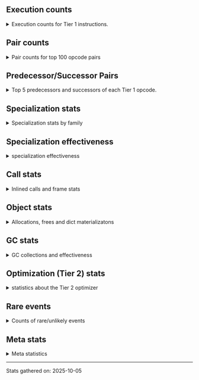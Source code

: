 ## Execution counts

<details>
<summary> Execution counts for Tier 1 instructions. </summary>


The "miss ratio" column shows the percentage of times the instruction
executed that it deoptimized. When this happens, the base unspecialized
instruction is not counted.

<table>
<thead>
<tr>
<th align="left">Name</th>
<th align="right">Base Count</th>
<th align="right">Head Count</th>
<th align="right">Change</th>
</tr>
</thead>
<tbody>
<tr>
<td align="left">JUMP_BACKWARD_NO_JIT</td>
<td align="right">25,750,383</td>
<td align="right">49,560</td>
<td align="right">-99.8%</td>
</tr>
<tr>
<td align="left">STORE_SUBSCR_LIST_INT</td>
<td align="right">1,012,920</td>
<td align="right">476,400</td>
<td align="right">-53.0%</td>
</tr>
<tr>
<td align="left">BINARY_OP_SUBTRACT_INT</td>
<td align="right">2,197,800</td>
<td align="right">1,064,720</td>
<td align="right">-51.6%</td>
</tr>
<tr>
<td align="left">CALL_NON_PY_GENERAL</td>
<td align="right">4,465,363</td>
<td align="right">2,191,066</td>
<td align="right">-50.9%</td>
</tr>
<tr>
<td align="left">CALL_BUILTIN_FAST_WITH_KEYWORDS</td>
<td align="right">1,199,700</td>
<td align="right">603,140</td>
<td align="right">-49.7%</td>
</tr>
<tr>
<td align="left">UNPACK_SEQUENCE_TWO_TUPLE</td>
<td align="right">6,394,623</td>
<td align="right">3,354,726</td>
<td align="right">-47.5%</td>
</tr>
<tr>
<td align="left">STORE_FAST_STORE_FAST</td>
<td align="right">7,700,163</td>
<td align="right">4,295,766</td>
<td align="right">-44.2%</td>
</tr>
<tr>
<td align="left">BINARY_OP_ADD_INT</td>
<td align="right">2,663,160</td>
<td align="right">1,570,780</td>
<td align="right">-41.0%</td>
</tr>
<tr>
<td align="left">PUSH_NULL</td>
<td align="right">8,846,520</td>
<td align="right">5,565,760</td>
<td align="right">-37.1%</td>
</tr>
<tr>
<td align="left">FOR_ITER_LIST</td>
<td align="right">13,540,643</td>
<td align="right">8,548,846</td>
<td align="right">-36.9%</td>
</tr>
<tr>
<td align="left">BINARY_OP_SUBSCR_LIST_INT</td>
<td align="right">4,997,580</td>
<td align="right">3,256,160</td>
<td align="right">-34.8%</td>
</tr>
<tr>
<td align="left">UNPACK_SEQUENCE</td>
<td align="right">1,161,000</td>
<td align="right">796,380</td>
<td align="right">-31.4%</td>
</tr>
<tr>
<td align="left">POP_JUMP_IF_NONE</td>
<td align="right">8,845,500</td>
<td align="right">6,379,520</td>
<td align="right">-27.9%</td>
</tr>
<tr>
<td align="left">CONTAINS_OP</td>
<td align="right">3,122,223</td>
<td align="right">2,253,666</td>
<td align="right">-27.8%</td>
</tr>
<tr>
<td align="left">BINARY_OP_SUBSCR_LIST_SLICE</td>
<td align="right">173,460</td>
<td align="right">126,840</td>
<td align="right">-26.9%</td>
</tr>
<tr>
<td align="left">LOAD_SMALL_INT</td>
<td align="right">10,917,300</td>
<td align="right">8,286,620</td>
<td align="right">-24.1%</td>
</tr>
<tr>
<td align="left">TO_BOOL_INT</td>
<td align="right">841,340</td>
<td align="right">646,140</td>
<td align="right">-23.2%</td>
</tr>
<tr>
<td align="left">CALL_BUILTIN_O</td>
<td align="right">276,620</td>
<td align="right">216,580</td>
<td align="right">-21.7%</td>
</tr>
<tr>
<td align="left">BINARY_OP_SUBSCR_TUPLE_INT</td>
<td align="right">1,664,880</td>
<td align="right">1,314,060</td>
<td align="right">-21.1%</td>
</tr>
<tr>
<td align="left">DELETE_SUBSCR</td>
<td align="right">76,660</td>
<td align="right">61,800</td>
<td align="right">-19.4%</td>
</tr>
<tr>
<td align="left">FOR_ITER</td>
<td align="right">5,401,500</td>
<td align="right">4,364,620</td>
<td align="right">-19.2%</td>
</tr>
<tr>
<td align="left">CALL_BOUND_METHOD_EXACT_ARGS</td>
<td align="right">2,476,475</td>
<td align="right">2,016,135</td>
<td align="right">-18.6%</td>
</tr>
<tr>
<td align="left">BINARY_OP</td>
<td align="right">2,915,460</td>
<td align="right">2,411,140</td>
<td align="right">-17.3%</td>
</tr>
<tr>
<td align="left">TO_BOOL_ALWAYS_TRUE</td>
<td align="right">4,105,520</td>
<td align="right">3,410,840</td>
<td align="right">-16.9%</td>
</tr>
<tr>
<td align="left">BINARY_OP_ADD_UNICODE</td>
<td align="right">740,040</td>
<td align="right">617,380</td>
<td align="right">-16.6%</td>
</tr>
<tr>
<td align="left">IS_OP</td>
<td align="right">3,995,340</td>
<td align="right">3,333,620</td>
<td align="right">-16.6%</td>
</tr>
<tr>
<td align="left">FOR_ITER_TUPLE</td>
<td align="right">2,339,700</td>
<td align="right">1,957,940</td>
<td align="right">-16.3%</td>
</tr>
<tr>
<td align="left">POP_JUMP_IF_TRUE</td>
<td align="right">19,985,586</td>
<td align="right">16,777,092</td>
<td align="right">-16.1%</td>
</tr>
<tr>
<td align="left">EXTENDED_ARG</td>
<td align="right">4,334,700</td>
<td align="right">3,689,540</td>
<td align="right">-14.9%</td>
</tr>
<tr>
<td align="left">COMPARE_OP_INT</td>
<td align="right">7,592,020</td>
<td align="right">6,473,440</td>
<td align="right">-14.7%</td>
</tr>
<tr>
<td align="left">LOAD_FAST_BORROW_LOAD_FAST_BORROW</td>
<td align="right">31,601,703</td>
<td align="right">27,022,486</td>
<td align="right">-14.5%</td>
</tr>
<tr>
<td align="left">TO_BOOL_NONE</td>
<td align="right">1,975,363</td>
<td align="right">1,718,146</td>
<td align="right">-13.0%</td>
</tr>
<tr>
<td align="left">STORE_FAST</td>
<td align="right">43,943,420</td>
<td align="right">39,049,960</td>
<td align="right">-11.1%</td>
</tr>
<tr>
<td align="left">LOAD_ATTR_MODULE</td>
<td align="right">15,146,140</td>
<td align="right">13,522,960</td>
<td align="right">-10.7%</td>
</tr>
<tr>
<td align="left">COMPARE_OP_STR</td>
<td align="right">7,425,260</td>
<td align="right">6,647,000</td>
<td align="right">-10.5%</td>
</tr>
<tr>
<td align="left">CALL_BUILTIN_FAST</td>
<td align="right">2,863,400</td>
<td align="right">2,576,300</td>
<td align="right">-10.0%</td>
</tr>
<tr>
<td align="left">STORE_FAST_LOAD_FAST</td>
<td align="right">1,184,520</td>
<td align="right">1,072,940</td>
<td align="right">-9.4%</td>
</tr>
<tr>
<td align="left">TO_BOOL_BOOL</td>
<td align="right">30,412,440</td>
<td align="right">27,680,100</td>
<td align="right">-9.0%</td>
</tr>
<tr>
<td align="left">POP_JUMP_IF_FALSE</td>
<td align="right">43,069,760</td>
<td align="right">39,225,440</td>
<td align="right">-8.9%</td>
</tr>
<tr>
<td align="left">LOAD_FAST_BORROW</td>
<td align="right">166,501,806</td>
<td align="right">151,652,832</td>
<td align="right">-8.9%</td>
</tr>
<tr>
<td align="left">BUILD_TUPLE</td>
<td align="right">5,403,160</td>
<td align="right">4,929,960</td>
<td align="right">-8.8%</td>
</tr>
<tr>
<td align="left">LOAD_ATTR_WITH_HINT</td>
<td align="right">18,883,783</td>
<td align="right">17,344,946</td>
<td align="right">-8.1%</td>
</tr>
<tr>
<td align="left">LOAD_GLOBAL_BUILTIN</td>
<td align="right">25,403,680</td>
<td align="right">23,383,200</td>
<td align="right">-8.0%</td>
</tr>
<tr>
<td align="left">TO_BOOL_STR</td>
<td align="right">940,900</td>
<td align="right">867,140</td>
<td align="right">-7.8%</td>
</tr>
<tr>
<td align="left">LOAD_GLOBAL_MODULE</td>
<td align="right">28,631,140</td>
<td align="right">26,473,220</td>
<td align="right">-7.5%</td>
</tr>
<tr>
<td align="left">LIST_APPEND</td>
<td align="right">1,148,520</td>
<td align="right">1,063,880</td>
<td align="right">-7.4%</td>
</tr>
<tr>
<td align="left">CONTAINS_OP_SET</td>
<td align="right">1,948,260</td>
<td align="right">1,825,420</td>
<td align="right">-6.3%</td>
</tr>
<tr>
<td align="left">BINARY_SLICE</td>
<td align="right">568,860</td>
<td align="right">536,720</td>
<td align="right">-5.6%</td>
</tr>
<tr>
<td align="left">CALL_ISINSTANCE</td>
<td align="right">13,669,680</td>
<td align="right">13,072,880</td>
<td align="right">-4.4%</td>
</tr>
<tr>
<td align="left">TO_BOOL_LIST</td>
<td align="right">1,877,020</td>
<td align="right">1,806,080</td>
<td align="right">-3.8%</td>
</tr>
<tr>
<td align="left">COMPARE_OP</td>
<td align="right">790,340</td>
<td align="right">760,640</td>
<td align="right">-3.8%</td>
</tr>
<tr>
<td align="left">CALL_METHOD_DESCRIPTOR_FAST</td>
<td align="right">4,350,380</td>
<td align="right">4,201,220</td>
<td align="right">-3.4%</td>
</tr>
<tr>
<td align="left">LOAD_FAST</td>
<td align="right">7,274,060</td>
<td align="right">7,080,340</td>
<td align="right">-2.7%</td>
</tr>
<tr>
<td align="left">LOAD_ATTR_METHOD_NO_DICT</td>
<td align="right">8,728,423</td>
<td align="right">8,559,026</td>
<td align="right">-1.9%</td>
</tr>
<tr>
<td align="left">LOAD_ATTR_INSTANCE_VALUE</td>
<td align="right">21,128,380</td>
<td align="right">20,742,100</td>
<td align="right">-1.8%</td>
</tr>
<tr>
<td align="left">CALL_PY_EXACT_ARGS</td>
<td align="right">23,784,945</td>
<td align="right">24,159,125</td>
<td align="right">1.6%</td>
</tr>
<tr>
<td align="left">POP_JUMP_IF_NOT_NONE</td>
<td align="right">9,093,340</td>
<td align="right">8,962,920</td>
<td align="right">-1.4%</td>
</tr>
<tr>
<td align="left">LOAD_ATTR</td>
<td align="right">12,566,400</td>
<td align="right">12,407,760</td>
<td align="right">-1.3%</td>
</tr>
<tr>
<td align="left">LOAD_ATTR_SLOT</td>
<td align="right">5,838,120</td>
<td align="right">5,778,080</td>
<td align="right">-1.0%</td>
</tr>
<tr>
<td align="left">BUILD_LIST</td>
<td align="right">2,585,280</td>
<td align="right">2,559,800</td>
<td align="right">-1.0%</td>
</tr>
<tr>
<td align="left">CALL_METHOD_DESCRIPTOR_NOARGS</td>
<td align="right">1,801,000</td>
<td align="right">1,784,000</td>
<td align="right">-0.9%</td>
</tr>
<tr>
<td align="left">NOP</td>
<td align="right">8,103,520</td>
<td align="right">8,037,680</td>
<td align="right">-0.8%</td>
</tr>
<tr>
<td align="left">LOAD_FAST_AND_CLEAR</td>
<td align="right">962,760</td>
<td align="right">956,960</td>
<td align="right">-0.6%</td>
</tr>
<tr>
<td align="left">LOAD_DEREF</td>
<td align="right">7,588,200</td>
<td align="right">7,546,840</td>
<td align="right">-0.5%</td>
</tr>
<tr>
<td align="left">LOAD_CONST</td>
<td align="right">51,775,520</td>
<td align="right">51,497,000</td>
<td align="right">-0.5%</td>
</tr>
<tr>
<td align="left">CALL_BUILTIN_CLASS</td>
<td align="right">1,853,580</td>
<td align="right">1,843,740</td>
<td align="right">-0.5%</td>
</tr>
<tr>
<td align="left">POP_TOP</td>
<td align="right">34,183,740</td>
<td align="right">34,043,400</td>
<td align="right">-0.4%</td>
</tr>
<tr>
<td align="left">SWAP</td>
<td align="right">3,171,000</td>
<td align="right">3,159,400</td>
<td align="right">-0.4%</td>
</tr>
<tr>
<td align="left">CALL_LIST_APPEND</td>
<td align="right">842,040</td>
<td align="right">839,460</td>
<td align="right">-0.3%</td>
</tr>
<tr>
<td align="left">JUMP_FORWARD</td>
<td align="right">2,067,200</td>
<td align="right">2,061,000</td>
<td align="right">-0.3%</td>
</tr>
<tr>
<td align="left">RESUME_CHECK</td>
<td align="right">51,198,900</td>
<td align="right">51,099,620</td>
<td align="right">-0.2%</td>
</tr>
<tr>
<td align="left">CALL_PY_GENERAL</td>
<td align="right">4,124,340</td>
<td align="right">4,118,400</td>
<td align="right">-0.1%</td>
</tr>
<tr>
<td align="left">GET_ITER</td>
<td align="right">11,149,560</td>
<td align="right">11,133,920</td>
<td align="right">-0.1%</td>
</tr>
<tr>
<td align="left">LOAD_ATTR_NONDESCRIPTOR_WITH_VALUES</td>
<td align="right">3,402,620</td>
<td align="right">3,398,040</td>
<td align="right">-0.1%</td>
</tr>
<tr>
<td align="left">RETURN_VALUE</td>
<td align="right">40,877,060</td>
<td align="right">40,867,220</td>
<td align="right">-0.0%</td>
</tr>
<tr>
<td align="left">LOAD_ATTR_METHOD_WITH_VALUES</td>
<td align="right">23,024,520</td>
<td align="right">23,024,520</td>
<td align="right">0.0%</td>
</tr>
<tr>
<td align="left">FOR_ITER_GEN</td>
<td align="right">13,608,780</td>
<td align="right">13,608,780</td>
<td align="right">0.0%</td>
</tr>
<tr>
<td align="left">POP_ITER</td>
<td align="right">11,109,660</td>
<td align="right">11,109,660</td>
<td align="right">0.0%</td>
</tr>
<tr>
<td align="left">YIELD_VALUE</td>
<td align="right">10,898,580</td>
<td align="right">10,898,580</td>
<td align="right">0.0%</td>
</tr>
<tr>
<td align="left">RETURN_GENERATOR</td>
<td align="right">10,443,480</td>
<td align="right">10,443,480</td>
<td align="right">0.0%</td>
</tr>
<tr>
<td align="left">GET_YIELD_FROM_ITER</td>
<td align="right">7,717,980</td>
<td align="right">7,717,980</td>
<td align="right">0.0%</td>
</tr>
<tr>
<td align="left">END_SEND</td>
<td align="right">7,620,240</td>
<td align="right">7,620,240</td>
<td align="right">0.0%</td>
</tr>
<tr>
<td align="left">COPY</td>
<td align="right">6,682,440</td>
<td align="right">6,682,440</td>
<td align="right">0.0%</td>
</tr>
<tr>
<td align="left">INTERPRETER_EXIT</td>
<td align="right">6,490,100</td>
<td align="right">6,490,100</td>
<td align="right">0.0%</td>
</tr>
<tr>
<td align="left">SEND</td>
<td align="right">6,068,700</td>
<td align="right">6,068,700</td>
<td align="right">0.0%</td>
</tr>
<tr>
<td align="left">STORE_ATTR_INSTANCE_VALUE</td>
<td align="right">5,170,420</td>
<td align="right">5,170,420</td>
<td align="right">0.0%</td>
</tr>
<tr>
<td align="left">STORE_ATTR_SLOT</td>
<td align="right">5,134,140</td>
<td align="right">5,134,140</td>
<td align="right">0.0%</td>
</tr>
<tr>
<td align="left">END_FOR</td>
<td align="right">5,048,220</td>
<td align="right">5,048,220</td>
<td align="right">0.0%</td>
</tr>
<tr>
<td align="left">SEND_GEN</td>
<td align="right">4,987,920</td>
<td align="right">4,987,920</td>
<td align="right">0.0%</td>
</tr>
<tr>
<td align="left">BINARY_OP_SUBSCR_DICT</td>
<td align="right">3,860,780</td>
<td align="right">3,860,780</td>
<td align="right">0.0%</td>
</tr>
<tr>
<td align="left">MAKE_CELL</td>
<td align="right">3,804,840</td>
<td align="right">3,804,840</td>
<td align="right">0.0%</td>
</tr>
<tr>
<td align="left">JUMP_BACKWARD_NO_INTERRUPT</td>
<td align="right">3,440,220</td>
<td align="right">3,440,220</td>
<td align="right">0.0%</td>
</tr>
<tr>
<td align="left">LOAD_ATTR_PROPERTY</td>
<td align="right">2,644,080</td>
<td align="right">2,644,080</td>
<td align="right">0.0%</td>
</tr>
<tr>
<td align="left">BUILD_MAP</td>
<td align="right">2,572,080</td>
<td align="right">2,572,080</td>
<td align="right">0.0%</td>
</tr>
<tr>
<td align="left">COPY_FREE_VARS</td>
<td align="right">2,466,360</td>
<td align="right">2,466,360</td>
<td align="right">0.0%</td>
</tr>
<tr>
<td align="left">LOAD_ATTR_CLASS</td>
<td align="right">2,417,720</td>
<td align="right">2,417,720</td>
<td align="right">0.0%</td>
</tr>
<tr>
<td align="left">CALL_KW_PY</td>
<td align="right">2,249,020</td>
<td align="right">2,249,020</td>
<td align="right">0.0%</td>
</tr>
<tr>
<td align="left">CONTAINS_OP_DICT</td>
<td align="right">1,709,340</td>
<td align="right">1,709,340</td>
<td align="right">0.0%</td>
</tr>
<tr>
<td align="left">CALL_LEN</td>
<td align="right">1,650,340</td>
<td align="right">1,650,340</td>
<td align="right">0.0%</td>
</tr>
<tr>
<td align="left">MAKE_FUNCTION</td>
<td align="right">1,605,120</td>
<td align="right">1,605,120</td>
<td align="right">0.0%</td>
</tr>
<tr>
<td align="left">FORMAT_SIMPLE</td>
<td align="right">1,471,200</td>
<td align="right">1,471,200</td>
<td align="right">0.0%</td>
</tr>
<tr>
<td align="left">SET_FUNCTION_ATTRIBUTE</td>
<td align="right">1,426,860</td>
<td align="right">1,426,860</td>
<td align="right">0.0%</td>
</tr>
<tr>
<td align="left">STORE_SUBSCR_DICT</td>
<td align="right">1,358,660</td>
<td align="right">1,358,660</td>
<td align="right">0.0%</td>
</tr>
<tr>
<td align="left">LOAD_COMMON_CONSTANT</td>
<td align="right">1,273,140</td>
<td align="right">1,273,140</td>
<td align="right">0.0%</td>
</tr>
<tr>
<td align="left">STORE_ATTR</td>
<td align="right">1,190,080</td>
<td align="right">1,190,080</td>
<td align="right">0.0%</td>
</tr>
<tr>
<td align="left">CALL_FUNCTION_EX</td>
<td align="right">944,280</td>
<td align="right">944,280</td>
<td align="right">0.0%</td>
</tr>
<tr>
<td align="left">DICT_MERGE</td>
<td align="right">901,920</td>
<td align="right">901,920</td>
<td align="right">0.0%</td>
</tr>
<tr>
<td align="left">CALL_KW_NON_PY</td>
<td align="right">789,000</td>
<td align="right">789,000</td>
<td align="right">0.0%</td>
</tr>
<tr>
<td align="left">CALL_ALLOC_AND_ENTER_INIT</td>
<td align="right">751,840</td>
<td align="right">751,840</td>
<td align="right">0.0%</td>
</tr>
<tr>
<td align="left">EXIT_INIT_CHECK</td>
<td align="right">749,300</td>
<td align="right">749,300</td>
<td align="right">0.0%</td>
</tr>
<tr>
<td align="left">BUILD_STRING</td>
<td align="right">743,640</td>
<td align="right">743,640</td>
<td align="right">0.0%</td>
</tr>
<tr>
<td align="left">CHECK_EXC_MATCH</td>
<td align="right">618,400</td>
<td align="right">618,400</td>
<td align="right">0.0%</td>
</tr>
<tr>
<td align="left">CALL_METHOD_DESCRIPTOR_O</td>
<td align="right">598,600</td>
<td align="right">598,600</td>
<td align="right">0.0%</td>
</tr>
<tr>
<td align="left">TO_BOOL</td>
<td align="right">565,900</td>
<td align="right">565,900</td>
<td align="right">0.0%</td>
</tr>
<tr>
<td align="left">POP_EXCEPT</td>
<td align="right">551,020</td>
<td align="right">551,020</td>
<td align="right">0.0%</td>
</tr>
<tr>
<td align="left">PUSH_EXC_INFO</td>
<td align="right">551,020</td>
<td align="right">551,020</td>
<td align="right">0.0%</td>
</tr>
<tr>
<td align="left">RERAISE</td>
<td align="right">481,620</td>
<td align="right">481,620</td>
<td align="right">0.0%</td>
</tr>
<tr>
<td align="left">CALL_METHOD_DESCRIPTOR_FAST_WITH_KEYWORDS</td>
<td align="right">439,080</td>
<td align="right">439,080</td>
<td align="right">0.0%</td>
</tr>
<tr>
<td align="left">STORE_DEREF</td>
<td align="right">404,160</td>
<td align="right">404,160</td>
<td align="right">0.0%</td>
</tr>
<tr>
<td align="left">LOAD_SUPER_ATTR_METHOD</td>
<td align="right">376,920</td>
<td align="right">376,920</td>
<td align="right">0.0%</td>
</tr>
<tr>
<td align="left">LOAD_FAST_LOAD_FAST</td>
<td align="right">345,640</td>
<td align="right">345,640</td>
<td align="right">0.0%</td>
</tr>
<tr>
<td align="left">BUILD_SET</td>
<td align="right">326,460</td>
<td align="right">326,460</td>
<td align="right">0.0%</td>
</tr>
<tr>
<td align="left">BINARY_OP_SUBSCR_STR_INT</td>
<td align="right">271,680</td>
<td align="right">271,680</td>
<td align="right">0.0%</td>
</tr>
<tr>
<td align="left">IMPORT_FROM</td>
<td align="right">255,120</td>
<td align="right">255,120</td>
<td align="right">0.0%</td>
</tr>
<tr>
<td align="left">IMPORT_NAME</td>
<td align="right">255,120</td>
<td align="right">255,120</td>
<td align="right">0.0%</td>
</tr>
<tr>
<td align="left">FOR_ITER_RANGE</td>
<td align="right">234,600</td>
<td align="right">234,600</td>
<td align="right">0.0%</td>
</tr>
<tr>
<td align="left">LOAD_ATTR_NONDESCRIPTOR_NO_DICT</td>
<td align="right">233,460</td>
<td align="right">233,460</td>
<td align="right">0.0%</td>
</tr>
<tr>
<td align="left">CALL_INTRINSIC_1</td>
<td align="right">227,160</td>
<td align="right">227,160</td>
<td align="right">0.0%</td>
</tr>
<tr>
<td align="left">CALL_TYPE_1</td>
<td align="right">222,880</td>
<td align="right">222,880</td>
<td align="right">0.0%</td>
</tr>
<tr>
<td align="left">LOAD_FAST_CHECK</td>
<td align="right">203,340</td>
<td align="right">203,340</td>
<td align="right">0.0%</td>
</tr>
<tr>
<td align="left">CALL_TUPLE_1</td>
<td align="right">178,560</td>
<td align="right">178,560</td>
<td align="right">0.0%</td>
</tr>
<tr>
<td align="left">LOAD_SUPER_ATTR_ATTR</td>
<td align="right">152,400</td>
<td align="right">152,400</td>
<td align="right">0.0%</td>
</tr>
<tr>
<td align="left">DELETE_ATTR</td>
<td align="right">147,840</td>
<td align="right">147,840</td>
<td align="right">0.0%</td>
</tr>
<tr>
<td align="left">RAISE_VARARGS</td>
<td align="right">109,980</td>
<td align="right">109,980</td>
<td align="right">0.0%</td>
</tr>
<tr>
<td align="left">LOAD_SPECIAL</td>
<td align="right">104,640</td>
<td align="right">104,640</td>
<td align="right">0.0%</td>
</tr>
<tr>
<td align="left">UNPACK_SEQUENCE_TUPLE</td>
<td align="right">100,860</td>
<td align="right">100,860</td>
<td align="right">0.0%</td>
</tr>
<tr>
<td align="left">CALL_KW_BOUND_METHOD</td>
<td align="right">100,260</td>
<td align="right">100,260</td>
<td align="right">0.0%</td>
</tr>
<tr>
<td align="left">CLEANUP_THROW</td>
<td align="right">90,840</td>
<td align="right">90,840</td>
<td align="right">0.0%</td>
</tr>
<tr>
<td align="left">STORE_SUBSCR</td>
<td align="right">73,840</td>
<td align="right">73,840</td>
<td align="right">0.0%</td>
</tr>
<tr>
<td align="left">LIST_EXTEND</td>
<td align="right">73,680</td>
<td align="right">73,680</td>
<td align="right">0.0%</td>
</tr>
<tr>
<td align="left">SET_UPDATE</td>
<td align="right">67,860</td>
<td align="right">67,860</td>
<td align="right">0.0%</td>
</tr>
<tr>
<td align="left">UNARY_NOT</td>
<td align="right">66,900</td>
<td align="right">66,900</td>
<td align="right">0.0%</td>
</tr>
<tr>
<td align="left">CALL_BOUND_METHOD_GENERAL</td>
<td align="right">59,600</td>
<td align="right">59,600</td>
<td align="right">0.0%</td>
</tr>
<tr>
<td align="left">CALL_STR_1</td>
<td align="right">55,000</td>
<td align="right">55,000</td>
<td align="right">0.0%</td>
</tr>
<tr>
<td align="left">LOAD_ATTR_GETATTRIBUTE_OVERRIDDEN</td>
<td align="right">49,580</td>
<td align="right">49,580</td>
<td align="right">0.0%</td>
</tr>
<tr>
<td align="left">LOAD_ATTR_CLASS_WITH_METACLASS_CHECK</td>
<td align="right">49,080</td>
<td align="right">49,080</td>
<td align="right">0.0%</td>
</tr>
<tr>
<td align="left">SET_ADD</td>
<td align="right">44,340</td>
<td align="right">44,340</td>
<td align="right">0.0%</td>
</tr>
<tr>
<td align="left">BINARY_OP_SUBSCR_GETITEM</td>
<td align="right">42,840</td>
<td align="right">42,840</td>
<td align="right">0.0%</td>
</tr>
<tr>
<td align="left">BINARY_OP_INPLACE_ADD_UNICODE</td>
<td align="right">39,900</td>
<td align="right">39,900</td>
<td align="right">0.0%</td>
</tr>
<tr>
<td align="left">DELETE_FAST</td>
<td align="right">39,420</td>
<td align="right">39,420</td>
<td align="right">0.0%</td>
</tr>
<tr>
<td align="left">UNARY_NEGATIVE</td>
<td align="right">18,360</td>
<td align="right">18,360</td>
<td align="right">0.0%</td>
</tr>
<tr>
<td align="left">STORE_ATTR_WITH_HINT</td>
<td align="right">17,760</td>
<td align="right">17,760</td>
<td align="right">0.0%</td>
</tr>
<tr>
<td align="left">CALL</td>
<td align="right">14,780</td>
<td align="right">14,780</td>
<td align="right">0.0%</td>
</tr>
<tr>
<td align="left">BINARY_OP_EXTEND</td>
<td align="right">13,320</td>
<td align="right">13,320</td>
<td align="right">0.0%</td>
</tr>
<tr>
<td align="left">LOAD_GLOBAL</td>
<td align="right">13,040</td>
<td align="right">13,040</td>
<td align="right">0.0%</td>
</tr>
<tr>
<td align="left">BUILD_SLICE</td>
<td align="right">12,360</td>
<td align="right">12,360</td>
<td align="right">0.0%</td>
</tr>
<tr>
<td align="left">UNPACK_SEQUENCE_LIST</td>
<td align="right">2,700</td>
<td align="right">2,700</td>
<td align="right">0.0%</td>
</tr>
<tr>
<td align="left">STORE_NAME</td>
<td align="right">2,100</td>
<td align="right">2,100</td>
<td align="right">0.0%</td>
</tr>
<tr>
<td align="left">CALL_KW</td>
<td align="right">1,380</td>
<td align="right">1,380</td>
<td align="right">0.0%</td>
</tr>
<tr>
<td align="left">UNARY_INVERT</td>
<td align="right">900</td>
<td align="right">900</td>
<td align="right">0.0%</td>
</tr>
<tr>
<td align="left">LOAD_NAME</td>
<td align="right">900</td>
<td align="right">900</td>
<td align="right">0.0%</td>
</tr>
<tr>
<td align="left">WITH_EXCEPT_START</td>
<td align="right">780</td>
<td align="right">780</td>
<td align="right">0.0%</td>
</tr>
<tr>
<td align="left">MAP_ADD</td>
<td align="right">660</td>
<td align="right">660</td>
<td align="right">0.0%</td>
</tr>
<tr>
<td align="left">COMPARE_OP_FLOAT</td>
<td align="right">600</td>
<td align="right">600</td>
<td align="right">0.0%</td>
</tr>
<tr>
<td align="left">LOAD_BUILD_CLASS</td>
<td align="right">420</td>
<td align="right">420</td>
<td align="right">0.0%</td>
</tr>
<tr>
<td align="left">CONVERT_VALUE</td>
<td align="right">420</td>
<td align="right">420</td>
<td align="right">0.0%</td>
</tr>
<tr>
<td align="left">LOAD_ATTR_METHOD_LAZY_DICT</td>
<td align="right">420</td>
<td align="right">420</td>
<td align="right">0.0%</td>
</tr>
<tr>
<td align="left">LOAD_SUPER_ATTR</td>
<td align="right">320</td>
<td align="right">320</td>
<td align="right">0.0%</td>
</tr>
<tr>
<td align="left">FORMAT_WITH_SPEC</td>
<td align="right">180</td>
<td align="right">180</td>
<td align="right">0.0%</td>
</tr>
<tr>
<td align="left">DICT_UPDATE</td>
<td align="right">180</td>
<td align="right">180</td>
<td align="right">0.0%</td>
</tr>
<tr>
<td align="left">BINARY_OP_MULTIPLY_INT</td>
<td align="right">120</td>
<td align="right">120</td>
<td align="right">0.0%</td>
</tr>
<tr>
<td align="left">BINARY_OP_SUBTRACT_FLOAT</td>
<td align="right">120</td>
<td align="right">120</td>
<td align="right">0.0%</td>
</tr>
<tr>
<td align="left">RESUME</td>
<td align="right">60</td>
<td align="right">60</td>
<td align="right">0.0%</td>
</tr>
<tr>
<td align="left">BINARY_OP_ADD_FLOAT</td>
<td align="right">60</td>
<td align="right">60</td>
<td align="right">0.0%</td>
</tr>
<tr>
<td align="left">JUMP_BACKWARD_JIT</td>
<td align="right"></td>
<td align="right">18,118,906</td>
<td align="right"></td>
</tr>
<tr>
<td align="left">ENTER_EXECUTOR</td>
<td align="right"></td>
<td align="right">3,508,300</td>
<td align="right"></td>
</tr>
<tr>
<td align="left">NOT_TAKEN</td>
<td align="right"></td>
<td align="right">101,100</td>
<td align="right"></td>
</tr>
</tbody>
</table>


</details>

## Pair counts

<details>
<summary> Pair counts for top 100 opcode pairs </summary>


Pairs of specialized operations that deoptimize and are then followed by
the corresponding unspecialized instruction are not counted as pairs.

Not included in comparative output.


</details>

## Predecessor/Successor Pairs

<details>
<summary> Top 5 predecessors and successors of each Tier 1 opcode. </summary>


This does not include the unspecialized instructions that occur after a
specialized instruction deoptimizes.

Not included in comparative output.


</details>

## Specialization stats

<details>
<summary> Specialization stats by family </summary>

### BINARY_OP

<details>
<summary> specialization stats for BINARY_OP family </summary>

<table>
<thead>
<tr>
<th align="left">Kind</th>
<th align="right">Base Count</th>
<th align="right">Base Ratio</th>
<th align="right">Head Count</th>
<th align="right">Head Ratio</th>
<th align="right">Change</th>
</tr>
</thead>
<tbody>
<tr>
<td align="left">
miss
<details>
<summary>ⓘ</summary>

Specialized instructions that deopt.
</details>
</td>
<td align="right">152,100</td>
<td align="right">0.6%</td>
<td align="right">57,780</td>
<td align="right">0.3%</td>
<td align="right">-62.0%</td>
</tr>
<tr>
<td align="left">
hit
<details>
<summary>ⓘ</summary>

Specialized instructions that complete.
</details>
</td>
<td align="right">21,359,120</td>
<td align="right">87.4%</td>
<td align="right">15,319,360</td>
<td align="right">86.1%</td>
<td align="right">-28.3%</td>
</tr>
<tr>
<td align="left">
deferred
<details>
<summary>ⓘ</summary>

Lists the number of "deferred" (i.e. not specialized) instructions executed.
</details>
</td>
<td align="right">2,907,040</td>
<td align="right">11.9%</td>
<td align="right">2,403,740</td>
<td align="right">13.5%</td>
<td align="right">-17.3%</td>
</tr>
</tbody>
</table>

<table>
<thead>
<tr>
<th align="left">Success</th>
<th align="right">Base Count</th>
<th align="right">Base Ratio</th>
<th align="right">Head Count</th>
<th align="right">Head Ratio</th>
<th align="right">Change</th>
</tr>
</thead>
<tbody>
<tr>
<td align="left">Success</td>
<td align="right">4,180</td>
<td align="right">37.0%</td>
<td align="right">2,380</td>
<td align="right">28.1%</td>
<td align="right">-43.1%</td>
</tr>
<tr>
<td align="left">Failure</td>
<td align="right">7,120</td>
<td align="right">63.0%</td>
<td align="right">6,100</td>
<td align="right">71.9%</td>
<td align="right">-14.3%</td>
</tr>
</tbody>
</table>

<table>
<thead>
<tr>
<th align="left">Failure kind</th>
<th align="right">Base Count</th>
<th align="right">Base Ratio</th>
<th align="right">Head Count</th>
<th align="right">Head Ratio</th>
<th align="right">Change</th>
</tr>
</thead>
<tbody>
<tr>
<td align="left">add different types</td>
<td align="right">280</td>
<td align="right">3.9%</td>
<td align="right">140</td>
<td align="right">2.3%</td>
<td align="right">-50.0%</td>
</tr>
<tr>
<td align="left">out of range</td>
<td align="right">3,320</td>
<td align="right">46.6%</td>
<td align="right">2,440</td>
<td align="right">40.0%</td>
<td align="right">-26.5%</td>
</tr>
<tr>
<td align="left">add other</td>
<td align="right">820</td>
<td align="right">11.5%</td>
<td align="right">820</td>
<td align="right">13.4%</td>
<td align="right">0.0%</td>
</tr>
<tr>
<td align="left">subscr defaultdict</td>
<td align="right">660</td>
<td align="right">9.3%</td>
<td align="right">660</td>
<td align="right">10.8%</td>
<td align="right">0.0%</td>
</tr>
<tr>
<td align="left">subscr</td>
<td align="right">620</td>
<td align="right">8.7%</td>
<td align="right">620</td>
<td align="right">10.2%</td>
<td align="right">0.0%</td>
</tr>
<tr>
<td align="left">subscr string slice</td>
<td align="right">600</td>
<td align="right">8.4%</td>
<td align="right">600</td>
<td align="right">9.8%</td>
<td align="right">0.0%</td>
</tr>
<tr>
<td align="left">multiply different types</td>
<td align="right">200</td>
<td align="right">2.8%</td>
<td align="right">200</td>
<td align="right">3.3%</td>
<td align="right">0.0%</td>
</tr>
<tr>
<td align="left">remainder</td>
<td align="right">180</td>
<td align="right">2.5%</td>
<td align="right">180</td>
<td align="right">3.0%</td>
<td align="right">0.0%</td>
</tr>
<tr>
<td align="left">true divide different types</td>
<td align="right">140</td>
<td align="right">2.0%</td>
<td align="right">140</td>
<td align="right">2.3%</td>
<td align="right">0.0%</td>
</tr>
<tr>
<td align="left">xor</td>
<td align="right">100</td>
<td align="right">1.4%</td>
<td align="right">100</td>
<td align="right">1.6%</td>
<td align="right">0.0%</td>
</tr>
<tr>
<td align="left">subtract other</td>
<td align="right">60</td>
<td align="right">0.8%</td>
<td align="right">60</td>
<td align="right">1.0%</td>
<td align="right">0.0%</td>
</tr>
<tr>
<td align="left">or</td>
<td align="right">40</td>
<td align="right">0.6%</td>
<td align="right">40</td>
<td align="right">0.7%</td>
<td align="right">0.0%</td>
</tr>
<tr>
<td align="left">code complex parameters</td>
<td align="right">20</td>
<td align="right">0.3%</td>
<td align="right">20</td>
<td align="right">0.3%</td>
<td align="right">0.0%</td>
</tr>
<tr>
<td align="left">and other</td>
<td align="right">20</td>
<td align="right">0.3%</td>
<td align="right">20</td>
<td align="right">0.3%</td>
<td align="right">0.0%</td>
</tr>
<tr>
<td align="left">true divide other</td>
<td align="right">20</td>
<td align="right">0.3%</td>
<td align="right">20</td>
<td align="right">0.3%</td>
<td align="right">0.0%</td>
</tr>
<tr>
<td align="left">subscr other slice</td>
<td align="right">20</td>
<td align="right">0.3%</td>
<td align="right">20</td>
<td align="right">0.3%</td>
<td align="right">0.0%</td>
</tr>
<tr>
<td align="left">subscr ordereddict</td>
<td align="right">20</td>
<td align="right">0.3%</td>
<td align="right">20</td>
<td align="right">0.3%</td>
<td align="right">0.0%</td>
</tr>
</tbody>
</table>


</details>

### BINARY_SLICE

<details>
<summary> specialization stats for BINARY_SLICE family </summary>

<table>
<thead>
<tr>
<th align="left">Kind</th>
<th align="right">Base Count</th>
<th align="right">Base Ratio</th>
<th align="right">Head Count</th>
<th align="right">Head Ratio</th>
<th align="right">Change</th>
</tr>
</thead>
<tbody>
<tr>
<td align="left">
deferred
<details>
<summary>ⓘ</summary>

Lists the number of "deferred" (i.e. not specialized) instructions executed.
</details>
</td>
<td align="right">568,860</td>
<td align="right">100.0%</td>
<td align="right">536,720</td>
<td align="right">100.0%</td>
<td align="right">-5.6%</td>
</tr>
</tbody>
</table>


</details>

### CALL

<details>
<summary> specialization stats for CALL family </summary>

<table>
<thead>
<tr>
<th align="left">Kind</th>
<th align="right">Base Count</th>
<th align="right">Base Ratio</th>
<th align="right">Head Count</th>
<th align="right">Head Ratio</th>
<th align="right">Change</th>
</tr>
</thead>
<tbody>
<tr>
<td align="left">
miss
<details>
<summary>ⓘ</summary>

Specialized instructions that deopt.
</details>
</td>
<td align="right">7,260,525</td>
<td align="right">12.2%</td>
<td align="right">6,936,725</td>
<td align="right">12.2%</td>
<td align="right">-4.5%</td>
</tr>
<tr>
<td align="left">
deferred
<details>
<summary>ⓘ</summary>

Lists the number of "deferred" (i.e. not specialized) instructions executed.
</details>
</td>
<td align="right">7,123,785</td>
<td align="right">12.0%</td>
<td align="right">6,806,105</td>
<td align="right">12.0%</td>
<td align="right">-4.5%</td>
</tr>
<tr>
<td align="left">
hit
<details>
<summary>ⓘ</summary>

Specialized instructions that complete.
</details>
</td>
<td align="right">51,998,480</td>
<td align="right">87.7%</td>
<td align="right">49,686,920</td>
<td align="right">87.7%</td>
<td align="right">-4.4%</td>
</tr>
<tr>
<td align="left">
deopt
<details>
<summary>ⓘ</summary>

Specialized instructions that deopt.
</details>
</td>
<td align="right">8,000</td>
<td align="right">0.0%</td>
<td align="right">8,000</td>
<td align="right">0.0%</td>
<td align="right">0.0%</td>
</tr>
</tbody>
</table>

<table>
<thead>
<tr>
<th align="left">Success</th>
<th align="right">Base Count</th>
<th align="right">Base Ratio</th>
<th align="right">Head Count</th>
<th align="right">Head Ratio</th>
<th align="right">Change</th>
</tr>
</thead>
<tbody>
<tr>
<td align="left">Success</td>
<td align="right">151,520</td>
<td align="right">100.0%</td>
<td align="right">145,400</td>
<td align="right">100.0%</td>
<td align="right">-4.0%</td>
</tr>
<tr>
<td align="left">Failure</td>
<td align="right">0</td>
<td align="right">0.0%</td>
<td align="right">0</td>
<td align="right">0.0%</td>
<td align="right"></td>
</tr>
</tbody>
</table>

<table>
<thead>
<tr>
<th align="left">Failure kind</th>
<th align="right">Base Count</th>
<th align="right">Base Ratio</th>
<th align="right">Head Count</th>
<th align="right">Head Ratio</th>
<th align="right">Change</th>
</tr>
</thead>
<tbody>
<tr>
<td align="left">init not simple</td>
<td align="right">40</td>
<td align="right">40 / 0 !!</td>
<td align="right">40</td>
<td align="right">40 / 0 !!</td>
<td align="right">0.0%</td>
</tr>
<tr>
<td align="left">init not python</td>
<td align="right">20</td>
<td align="right">20 / 0 !!</td>
<td align="right">20</td>
<td align="right">20 / 0 !!</td>
<td align="right">0.0%</td>
</tr>
</tbody>
</table>


</details>

### CALL_KW

<details>
<summary> specialization stats for CALL_KW family </summary>

<table>
<thead>
<tr>
<th align="left">Kind</th>
<th align="right">Base Count</th>
<th align="right">Base Ratio</th>
<th align="right">Head Count</th>
<th align="right">Head Ratio</th>
<th align="right">Change</th>
</tr>
</thead>
<tbody>
<tr>
<td align="left">
deferred
<details>
<summary>ⓘ</summary>

Lists the number of "deferred" (i.e. not specialized) instructions executed.
</details>
</td>
<td align="right">531,920</td>
<td align="right">97.9%</td>
<td align="right">531,920</td>
<td align="right">97.9%</td>
<td align="right">0.0%</td>
</tr>
<tr>
<td align="left">
miss
<details>
<summary>ⓘ</summary>

Specialized instructions that deopt.
</details>
</td>
<td align="right">542,140</td>
<td align="right">99.7%</td>
<td align="right">542,140</td>
<td align="right">99.7%</td>
<td align="right">0.0%</td>
</tr>
</tbody>
</table>

<table>
<thead>
<tr>
<th align="left">Success</th>
<th align="right">Base Count</th>
<th align="right">Base Ratio</th>
<th align="right">Head Count</th>
<th align="right">Head Ratio</th>
<th align="right">Change</th>
</tr>
</thead>
<tbody>
<tr>
<td align="left">Success</td>
<td align="right">11,600</td>
<td align="right">100.0%</td>
<td align="right">11,600</td>
<td align="right">100.0%</td>
<td align="right">0.0%</td>
</tr>
<tr>
<td align="left">Failure</td>
<td align="right">0</td>
<td align="right">0.0%</td>
<td align="right">0</td>
<td align="right">0.0%</td>
<td align="right"></td>
</tr>
</tbody>
</table>


</details>

### COMPARE_OP

<details>
<summary> specialization stats for COMPARE_OP family </summary>

<table>
<thead>
<tr>
<th align="left">Kind</th>
<th align="right">Base Count</th>
<th align="right">Base Ratio</th>
<th align="right">Head Count</th>
<th align="right">Head Ratio</th>
<th align="right">Change</th>
</tr>
</thead>
<tbody>
<tr>
<td align="left">
hit
<details>
<summary>ⓘ</summary>

Specialized instructions that complete.
</details>
</td>
<td align="right">15,015,980</td>
<td align="right">95.0%</td>
<td align="right">13,119,140</td>
<td align="right">94.5%</td>
<td align="right">-12.6%</td>
</tr>
<tr>
<td align="left">
deferred
<details>
<summary>ⓘ</summary>

Lists the number of "deferred" (i.e. not specialized) instructions executed.
</details>
</td>
<td align="right">787,460</td>
<td align="right">5.0%</td>
<td align="right">757,760</td>
<td align="right">5.5%</td>
<td align="right">-3.8%</td>
</tr>
<tr>
<td align="left">
miss
<details>
<summary>ⓘ</summary>

Specialized instructions that deopt.
</details>
</td>
<td align="right">1,900</td>
<td align="right">0.0%</td>
<td align="right">1,900</td>
<td align="right">0.0%</td>
<td align="right">0.0%</td>
</tr>
</tbody>
</table>

<table>
<thead>
<tr>
<th align="left">Success</th>
<th align="right">Base Count</th>
<th align="right">Base Ratio</th>
<th align="right">Head Count</th>
<th align="right">Head Ratio</th>
<th align="right">Change</th>
</tr>
</thead>
<tbody>
<tr>
<td align="left">Success</td>
<td align="right">920</td>
<td align="right">31.5%</td>
<td align="right">920</td>
<td align="right">31.5%</td>
<td align="right">0.0%</td>
</tr>
<tr>
<td align="left">Failure</td>
<td align="right">2,000</td>
<td align="right">68.5%</td>
<td align="right">2,000</td>
<td align="right">68.5%</td>
<td align="right">0.0%</td>
</tr>
</tbody>
</table>

<table>
<thead>
<tr>
<th align="left">Failure kind</th>
<th align="right">Base Count</th>
<th align="right">Base Ratio</th>
<th align="right">Head Count</th>
<th align="right">Head Ratio</th>
<th align="right">Change</th>
</tr>
</thead>
<tbody>
<tr>
<td align="left">different types</td>
<td align="right">920</td>
<td align="right">46.0%</td>
<td align="right">920</td>
<td align="right">46.0%</td>
<td align="right">0.0%</td>
</tr>
<tr>
<td align="left">baseobject</td>
<td align="right">440</td>
<td align="right">22.0%</td>
<td align="right">440</td>
<td align="right">22.0%</td>
<td align="right">0.0%</td>
</tr>
<tr>
<td align="left">tuple</td>
<td align="right">220</td>
<td align="right">11.0%</td>
<td align="right">220</td>
<td align="right">11.0%</td>
<td align="right">0.0%</td>
</tr>
<tr>
<td align="left">other</td>
<td align="right">140</td>
<td align="right">7.0%</td>
<td align="right">140</td>
<td align="right">7.0%</td>
<td align="right">0.0%</td>
</tr>
<tr>
<td align="left">list</td>
<td align="right">120</td>
<td align="right">6.0%</td>
<td align="right">120</td>
<td align="right">6.0%</td>
<td align="right">0.0%</td>
</tr>
<tr>
<td align="left">set</td>
<td align="right">80</td>
<td align="right">4.0%</td>
<td align="right">80</td>
<td align="right">4.0%</td>
<td align="right">0.0%</td>
</tr>
<tr>
<td align="left">string</td>
<td align="right">40</td>
<td align="right">2.0%</td>
<td align="right">40</td>
<td align="right">2.0%</td>
<td align="right">0.0%</td>
</tr>
<tr>
<td align="left">bool</td>
<td align="right">40</td>
<td align="right">2.0%</td>
<td align="right">40</td>
<td align="right">2.0%</td>
<td align="right">0.0%</td>
</tr>
</tbody>
</table>


</details>

### CONTAINS_OP

<details>
<summary> specialization stats for CONTAINS_OP family </summary>

<table>
<thead>
<tr>
<th align="left">Kind</th>
<th align="right">Base Count</th>
<th align="right">Base Ratio</th>
<th align="right">Head Count</th>
<th align="right">Head Ratio</th>
<th align="right">Change</th>
</tr>
</thead>
<tbody>
<tr>
<td align="left">
deferred
<details>
<summary>ⓘ</summary>

Lists the number of "deferred" (i.e. not specialized) instructions executed.
</details>
</td>
<td align="right">3,116,163</td>
<td align="right">46.0%</td>
<td align="right">2,247,846</td>
<td align="right">38.8%</td>
<td align="right">-27.9%</td>
</tr>
<tr>
<td align="left">
hit
<details>
<summary>ⓘ</summary>

Specialized instructions that complete.
</details>
</td>
<td align="right">3,632,700</td>
<td align="right">53.6%</td>
<td align="right">3,509,860</td>
<td align="right">60.6%</td>
<td align="right">-3.4%</td>
</tr>
<tr>
<td align="left">
miss
<details>
<summary>ⓘ</summary>

Specialized instructions that deopt.
</details>
</td>
<td align="right">24,900</td>
<td align="right">0.4%</td>
<td align="right">24,900</td>
<td align="right">0.4%</td>
<td align="right">0.0%</td>
</tr>
</tbody>
</table>

<table>
<thead>
<tr>
<th align="left">Success</th>
<th align="right">Base Count</th>
<th align="right">Base Ratio</th>
<th align="right">Head Count</th>
<th align="right">Head Ratio</th>
<th align="right">Change</th>
</tr>
</thead>
<tbody>
<tr>
<td align="left">Failure</td>
<td align="right">5,560</td>
<td align="right">85.0%</td>
<td align="right">5,320</td>
<td align="right">84.4%</td>
<td align="right">-4.3%</td>
</tr>
<tr>
<td align="left">Success</td>
<td align="right">980</td>
<td align="right">15.0%</td>
<td align="right">980</td>
<td align="right">15.6%</td>
<td align="right">0.0%</td>
</tr>
</tbody>
</table>

<table>
<thead>
<tr>
<th align="left">Failure kind</th>
<th align="right">Base Count</th>
<th align="right">Base Ratio</th>
<th align="right">Head Count</th>
<th align="right">Head Ratio</th>
<th align="right">Change</th>
</tr>
</thead>
<tbody>
<tr>
<td align="left">other</td>
<td align="right">520</td>
<td align="right">9.4%</td>
<td align="right">400</td>
<td align="right">7.5%</td>
<td align="right">-23.1%</td>
</tr>
<tr>
<td align="left">str</td>
<td align="right">1,140</td>
<td align="right">20.5%</td>
<td align="right">1,080</td>
<td align="right">20.3%</td>
<td align="right">-5.3%</td>
</tr>
<tr>
<td align="left">list</td>
<td align="right">1,000</td>
<td align="right">18.0%</td>
<td align="right">980</td>
<td align="right">18.4%</td>
<td align="right">-2.0%</td>
</tr>
<tr>
<td align="left">tuple</td>
<td align="right">2,900</td>
<td align="right">52.2%</td>
<td align="right">2,860</td>
<td align="right">53.8%</td>
<td align="right">-1.4%</td>
</tr>
</tbody>
</table>


</details>

### FOR_ITER

<details>
<summary> specialization stats for FOR_ITER family </summary>

<table>
<thead>
<tr>
<th align="left">Kind</th>
<th align="right">Base Count</th>
<th align="right">Base Ratio</th>
<th align="right">Head Count</th>
<th align="right">Head Ratio</th>
<th align="right">Change</th>
</tr>
</thead>
<tbody>
<tr>
<td align="left">
deferred
<details>
<summary>ⓘ</summary>

Lists the number of "deferred" (i.e. not specialized) instructions executed.
</details>
</td>
<td align="right">5,393,100</td>
<td align="right">15.4%</td>
<td align="right">4,356,480</td>
<td align="right">15.2%</td>
<td align="right">-19.2%</td>
</tr>
<tr>
<td align="left">
hit
<details>
<summary>ⓘ</summary>

Specialized instructions that complete.
</details>
</td>
<td align="right">29,512,683</td>
<td align="right">84.0%</td>
<td align="right">24,139,126</td>
<td align="right">84.1%</td>
<td align="right">-18.2%</td>
</tr>
<tr>
<td align="left">
miss
<details>
<summary>ⓘ</summary>

Specialized instructions that deopt.
</details>
</td>
<td align="right">211,040</td>
<td align="right">0.6%</td>
<td align="right">211,040</td>
<td align="right">0.7%</td>
<td align="right">0.0%</td>
</tr>
</tbody>
</table>

<table>
<thead>
<tr>
<th align="left">Success</th>
<th align="right">Base Count</th>
<th align="right">Base Ratio</th>
<th align="right">Head Count</th>
<th align="right">Head Ratio</th>
<th align="right">Change</th>
</tr>
</thead>
<tbody>
<tr>
<td align="left">Failure</td>
<td align="right">7,860</td>
<td align="right">63.5%</td>
<td align="right">7,600</td>
<td align="right">62.7%</td>
<td align="right">-3.3%</td>
</tr>
<tr>
<td align="left">Success</td>
<td align="right">4,520</td>
<td align="right">36.5%</td>
<td align="right">4,520</td>
<td align="right">37.3%</td>
<td align="right">0.0%</td>
</tr>
</tbody>
</table>

<table>
<thead>
<tr>
<th align="left">Failure kind</th>
<th align="right">Base Count</th>
<th align="right">Base Ratio</th>
<th align="right">Head Count</th>
<th align="right">Head Ratio</th>
<th align="right">Change</th>
</tr>
</thead>
<tbody>
<tr>
<td align="left">enumerate</td>
<td align="right">1,300</td>
<td align="right">16.5%</td>
<td align="right">1,080</td>
<td align="right">14.2%</td>
<td align="right">-16.9%</td>
</tr>
<tr>
<td align="left">dict items</td>
<td align="right">1,220</td>
<td align="right">15.5%</td>
<td align="right">1,180</td>
<td align="right">15.5%</td>
<td align="right">-3.3%</td>
</tr>
<tr>
<td align="left">set</td>
<td align="right">3,880</td>
<td align="right">49.4%</td>
<td align="right">3,880</td>
<td align="right">51.1%</td>
<td align="right">0.0%</td>
</tr>
<tr>
<td align="left">itertools</td>
<td align="right">480</td>
<td align="right">6.1%</td>
<td align="right">480</td>
<td align="right">6.3%</td>
<td align="right">0.0%</td>
</tr>
<tr>
<td align="left">dict values</td>
<td align="right">260</td>
<td align="right">3.3%</td>
<td align="right">260</td>
<td align="right">3.4%</td>
<td align="right">0.0%</td>
</tr>
<tr>
<td align="left">dict keys</td>
<td align="right">220</td>
<td align="right">2.8%</td>
<td align="right">220</td>
<td align="right">2.9%</td>
<td align="right">0.0%</td>
</tr>
<tr>
<td align="left">zip</td>
<td align="right">200</td>
<td align="right">2.5%</td>
<td align="right">200</td>
<td align="right">2.6%</td>
<td align="right">0.0%</td>
</tr>
<tr>
<td align="left">other</td>
<td align="right">140</td>
<td align="right">1.8%</td>
<td align="right">140</td>
<td align="right">1.8%</td>
<td align="right">0.0%</td>
</tr>
<tr>
<td align="left">reversed list</td>
<td align="right">120</td>
<td align="right">1.5%</td>
<td align="right">120</td>
<td align="right">1.6%</td>
<td align="right">0.0%</td>
</tr>
<tr>
<td align="left">ascii string</td>
<td align="right">40</td>
<td align="right">0.5%</td>
<td align="right">40</td>
<td align="right">0.5%</td>
<td align="right">0.0%</td>
</tr>
</tbody>
</table>


</details>

### GET_ITER

<details>
<summary> specialization stats for GET_ITER family </summary>

<table>
<thead>
<tr>
<th align="left">Failure kind</th>
<th align="right">Base Count</th>
<th align="right">Base Ratio</th>
<th align="right">Head Count</th>
<th align="right">Head Ratio</th>
<th align="right">Change</th>
</tr>
</thead>
<tbody>
<tr>
<td align="left">generator</td>
<td align="right">4,712,220</td>
<td align="right">4,712,220 / 0 !!</td>
<td align="right">4,712,220</td>
<td align="right">4,712,220 / 0 !!</td>
<td align="right">0.0%</td>
</tr>
<tr>
<td align="left">list</td>
<td align="right">3,912,420</td>
<td align="right">3,912,420 / 0 !!</td>
<td align="right">3,912,420</td>
<td align="right">3,912,420 / 0 !!</td>
<td align="right">0.0%</td>
</tr>
<tr>
<td align="left">tuple</td>
<td align="right">1,037,880</td>
<td align="right">1,037,880 / 0 !!</td>
<td align="right">1,037,880</td>
<td align="right">1,037,880 / 0 !!</td>
<td align="right">0.0%</td>
</tr>
<tr>
<td align="left">other</td>
<td align="right">559,140</td>
<td align="right">559,140 / 0 !!</td>
<td align="right">559,140</td>
<td align="right">559,140 / 0 !!</td>
<td align="right">0.0%</td>
</tr>
<tr>
<td align="left">enumerate</td>
<td align="right">509,760</td>
<td align="right">509,760 / 0 !!</td>
<td align="right">509,760</td>
<td align="right">509,760 / 0 !!</td>
<td align="right">0.0%</td>
</tr>
<tr>
<td align="left">set</td>
<td align="right">263,640</td>
<td align="right">263,640 / 0 !!</td>
<td align="right">263,640</td>
<td align="right">263,640 / 0 !!</td>
<td align="right">0.0%</td>
</tr>
<tr>
<td align="left">self</td>
<td align="right">147,300</td>
<td align="right">147,300 / 0 !!</td>
<td align="right">147,300</td>
<td align="right">147,300 / 0 !!</td>
<td align="right">0.0%</td>
</tr>
<tr>
<td align="left">dict keys</td>
<td align="right">6,900</td>
<td align="right">6,900 / 0 !!</td>
<td align="right">6,900</td>
<td align="right">6,900 / 0 !!</td>
<td align="right">0.0%</td>
</tr>
<tr>
<td align="left">string</td>
<td align="right">300</td>
<td align="right">300 / 0 !!</td>
<td align="right">300</td>
<td align="right">300 / 0 !!</td>
<td align="right">0.0%</td>
</tr>
</tbody>
</table>


</details>

### LOAD_ATTR

<details>
<summary> specialization stats for LOAD_ATTR family </summary>

<table>
<thead>
<tr>
<th align="left">Kind</th>
<th align="right">Base Count</th>
<th align="right">Base Ratio</th>
<th align="right">Head Count</th>
<th align="right">Head Ratio</th>
<th align="right">Change</th>
</tr>
</thead>
<tbody>
<tr>
<td align="left">
miss
<details>
<summary>ⓘ</summary>

Specialized instructions that deopt.
</details>
</td>
<td align="right">31,162,961</td>
<td align="right">27.3%</td>
<td align="right">29,710,345</td>
<td align="right">27.0%</td>
<td align="right">-4.7%</td>
</tr>
<tr>
<td align="left">
hit
<details>
<summary>ⓘ</summary>

Specialized instructions that complete.
</details>
</td>
<td align="right">70,383,365</td>
<td align="right">61.7%</td>
<td align="right">68,053,667</td>
<td align="right">61.8%</td>
<td align="right">-3.3%</td>
</tr>
<tr>
<td align="left">
deferred
<details>
<summary>ⓘ</summary>

Lists the number of "deferred" (i.e. not specialized) instructions executed.
</details>
</td>
<td align="right">12,451,760</td>
<td align="right">10.9%</td>
<td align="right">12,297,900</td>
<td align="right">11.2%</td>
<td align="right">-1.2%</td>
</tr>
<tr>
<td align="left">
deopt
<details>
<summary>ⓘ</summary>

Specialized instructions that deopt.
</details>
</td>
<td align="right">179,920</td>
<td align="right">0.2%</td>
<td align="right">179,920</td>
<td align="right">0.2%</td>
<td align="right">0.0%</td>
</tr>
</tbody>
</table>

<table>
<thead>
<tr>
<th align="left">Success</th>
<th align="right">Base Count</th>
<th align="right">Base Ratio</th>
<th align="right">Head Count</th>
<th align="right">Head Ratio</th>
<th align="right">Change</th>
</tr>
</thead>
<tbody>
<tr>
<td align="left">Failure</td>
<td align="right">68,960</td>
<td align="right">10.3%</td>
<td align="right">64,300</td>
<td align="right">10.1%</td>
<td align="right">-6.8%</td>
</tr>
<tr>
<td align="left">Success</td>
<td align="right">600,620</td>
<td align="right">89.7%</td>
<td align="right">573,140</td>
<td align="right">89.9%</td>
<td align="right">-4.6%</td>
</tr>
</tbody>
</table>

<table>
<thead>
<tr>
<th align="left">Failure kind</th>
<th align="right">Base Count</th>
<th align="right">Base Ratio</th>
<th align="right">Head Count</th>
<th align="right">Head Ratio</th>
<th align="right">Change</th>
</tr>
</thead>
<tbody>
<tr>
<td align="left">overriding descriptor</td>
<td align="right">2,840</td>
<td align="right">4.1%</td>
<td align="right">2,800</td>
<td align="right">4.4%</td>
<td align="right">-1.4%</td>
</tr>
<tr>
<td align="left">mutable class</td>
<td align="right">3,040</td>
<td align="right">4.4%</td>
<td align="right">3,040</td>
<td align="right">4.7%</td>
<td align="right">0.0%</td>
</tr>
<tr>
<td align="left">method</td>
<td align="right">1,380</td>
<td align="right">2.0%</td>
<td align="right">1,380</td>
<td align="right">2.1%</td>
<td align="right">0.0%</td>
</tr>
<tr>
<td align="left">non overriding descriptor</td>
<td align="right">740</td>
<td align="right">1.1%</td>
<td align="right">740</td>
<td align="right">1.2%</td>
<td align="right">0.0%</td>
</tr>
<tr>
<td align="left">metaclass attribute</td>
<td align="right">680</td>
<td align="right">1.0%</td>
<td align="right">680</td>
<td align="right">1.1%</td>
<td align="right">0.0%</td>
</tr>
<tr>
<td align="left">class attr simple</td>
<td align="right">520</td>
<td align="right">0.8%</td>
<td align="right">520</td>
<td align="right">0.8%</td>
<td align="right">0.0%</td>
</tr>
<tr>
<td align="left">module attr not found</td>
<td align="right">480</td>
<td align="right">0.7%</td>
<td align="right">480</td>
<td align="right">0.7%</td>
<td align="right">0.0%</td>
</tr>
<tr>
<td align="left">class method obj</td>
<td align="right">360</td>
<td align="right">0.5%</td>
<td align="right">360</td>
<td align="right">0.6%</td>
<td align="right">0.0%</td>
</tr>
<tr>
<td align="left">wrong number arguments</td>
<td align="right">200</td>
<td align="right">0.3%</td>
<td align="right">200</td>
<td align="right">0.3%</td>
<td align="right">0.0%</td>
</tr>
<tr>
<td align="left">overridden</td>
<td align="right">180</td>
<td align="right">0.3%</td>
<td align="right">180</td>
<td align="right">0.3%</td>
<td align="right">0.0%</td>
</tr>
<tr>
<td align="left">builtin class method</td>
<td align="right">160</td>
<td align="right">0.2%</td>
<td align="right">160</td>
<td align="right">0.2%</td>
<td align="right">0.0%</td>
</tr>
<tr>
<td align="left">not managed dict</td>
<td align="right">40</td>
<td align="right">0.1%</td>
<td align="right">40</td>
<td align="right">0.1%</td>
<td align="right">0.0%</td>
</tr>
<tr>
<td align="left">not in dict</td>
<td align="right">40</td>
<td align="right">0.1%</td>
<td align="right"></td>
<td align="right"></td>
<td align="right"></td>
</tr>
</tbody>
</table>


</details>

### LOAD_GLOBAL

<details>
<summary> specialization stats for LOAD_GLOBAL family </summary>

<table>
<thead>
<tr>
<th align="left">Kind</th>
<th align="right">Base Count</th>
<th align="right">Base Ratio</th>
<th align="right">Head Count</th>
<th align="right">Head Ratio</th>
<th align="right">Change</th>
</tr>
</thead>
<tbody>
<tr>
<td align="left">
hit
<details>
<summary>ⓘ</summary>

Specialized instructions that complete.
</details>
</td>
<td align="right">54,032,840</td>
<td align="right">100.0%</td>
<td align="right">49,854,440</td>
<td align="right">100.0%</td>
<td align="right">-7.7%</td>
</tr>
<tr>
<td align="left">
deferred
<details>
<summary>ⓘ</summary>

Lists the number of "deferred" (i.e. not specialized) instructions executed.
</details>
</td>
<td align="right">20</td>
<td align="right">0.0%</td>
<td align="right">20</td>
<td align="right">0.0%</td>
<td align="right">0.0%</td>
</tr>
<tr>
<td align="left">
miss
<details>
<summary>ⓘ</summary>

Specialized instructions that deopt.
</details>
</td>
<td align="right">1,980</td>
<td align="right">0.0%</td>
<td align="right">1,980</td>
<td align="right">0.0%</td>
<td align="right">0.0%</td>
</tr>
</tbody>
</table>

<table>
<thead>
<tr>
<th align="left">Success</th>
<th align="right">Base Count</th>
<th align="right">Base Ratio</th>
<th align="right">Head Count</th>
<th align="right">Head Ratio</th>
<th align="right">Change</th>
</tr>
</thead>
<tbody>
<tr>
<td align="left">Success</td>
<td align="right">13,040</td>
<td align="right">100.0%</td>
<td align="right">13,040</td>
<td align="right">100.0%</td>
<td align="right">0.0%</td>
</tr>
<tr>
<td align="left">Failure</td>
<td align="right">0</td>
<td align="right">0.0%</td>
<td align="right">0</td>
<td align="right">0.0%</td>
<td align="right"></td>
</tr>
</tbody>
</table>


</details>

### LOAD_SUPER_ATTR

<details>
<summary> specialization stats for LOAD_SUPER_ATTR family </summary>

<table>
<thead>
<tr>
<th align="left">Kind</th>
<th align="right">Base Count</th>
<th align="right">Base Ratio</th>
<th align="right">Head Count</th>
<th align="right">Head Ratio</th>
<th align="right">Change</th>
</tr>
</thead>
<tbody>
<tr>
<td align="left">
hit
<details>
<summary>ⓘ</summary>

Specialized instructions that complete.
</details>
</td>
<td align="right">529,320</td>
<td align="right">99.9%</td>
<td align="right">529,320</td>
<td align="right">99.9%</td>
<td align="right">0.0%</td>
</tr>
</tbody>
</table>

<table>
<thead>
<tr>
<th align="left">Success</th>
<th align="right">Base Count</th>
<th align="right">Base Ratio</th>
<th align="right">Head Count</th>
<th align="right">Head Ratio</th>
<th align="right">Change</th>
</tr>
</thead>
<tbody>
<tr>
<td align="left">Success</td>
<td align="right">320</td>
<td align="right">100.0%</td>
<td align="right">320</td>
<td align="right">100.0%</td>
<td align="right">0.0%</td>
</tr>
<tr>
<td align="left">Failure</td>
<td align="right">0</td>
<td align="right">0.0%</td>
<td align="right">0</td>
<td align="right">0.0%</td>
<td align="right"></td>
</tr>
</tbody>
</table>


</details>

### SEND

<details>
<summary> specialization stats for SEND family </summary>

<table>
<thead>
<tr>
<th align="left">Kind</th>
<th align="right">Base Count</th>
<th align="right">Base Ratio</th>
<th align="right">Head Count</th>
<th align="right">Head Ratio</th>
<th align="right">Change</th>
</tr>
</thead>
<tbody>
<tr>
<td align="left">
deferred
<details>
<summary>ⓘ</summary>

Lists the number of "deferred" (i.e. not specialized) instructions executed.
</details>
</td>
<td align="right">6,066,240</td>
<td align="right">54.9%</td>
<td align="right">6,066,240</td>
<td align="right">54.9%</td>
<td align="right">0.0%</td>
</tr>
<tr>
<td align="left">
hit
<details>
<summary>ⓘ</summary>

Specialized instructions that complete.
</details>
</td>
<td align="right">4,987,920</td>
<td align="right">45.1%</td>
<td align="right">4,987,920</td>
<td align="right">45.1%</td>
<td align="right">0.0%</td>
</tr>
</tbody>
</table>

<table>
<thead>
<tr>
<th align="left">Success</th>
<th align="right">Base Count</th>
<th align="right">Base Ratio</th>
<th align="right">Head Count</th>
<th align="right">Head Ratio</th>
<th align="right">Change</th>
</tr>
</thead>
<tbody>
<tr>
<td align="left">Success</td>
<td align="right">60</td>
<td align="right">2.4%</td>
<td align="right">60</td>
<td align="right">2.4%</td>
<td align="right">0.0%</td>
</tr>
<tr>
<td align="left">Failure</td>
<td align="right">2,400</td>
<td align="right">97.6%</td>
<td align="right">2,400</td>
<td align="right">97.6%</td>
<td align="right">0.0%</td>
</tr>
</tbody>
</table>

<table>
<thead>
<tr>
<th align="left">Failure kind</th>
<th align="right">Base Count</th>
<th align="right">Base Ratio</th>
<th align="right">Head Count</th>
<th align="right">Head Ratio</th>
<th align="right">Change</th>
</tr>
</thead>
<tbody>
<tr>
<td align="left">list</td>
<td align="right">1,720</td>
<td align="right">71.7%</td>
<td align="right">1,720</td>
<td align="right">71.7%</td>
<td align="right">0.0%</td>
</tr>
<tr>
<td align="left">tuple</td>
<td align="right">640</td>
<td align="right">26.7%</td>
<td align="right">640</td>
<td align="right">26.7%</td>
<td align="right">0.0%</td>
</tr>
<tr>
<td align="left">other</td>
<td align="right">40</td>
<td align="right">1.7%</td>
<td align="right">40</td>
<td align="right">1.7%</td>
<td align="right">0.0%</td>
</tr>
</tbody>
</table>


</details>

### STORE_ATTR

<details>
<summary> specialization stats for STORE_ATTR family </summary>

<table>
<thead>
<tr>
<th align="left">Kind</th>
<th align="right">Base Count</th>
<th align="right">Base Ratio</th>
<th align="right">Head Count</th>
<th align="right">Head Ratio</th>
<th align="right">Change</th>
</tr>
</thead>
<tbody>
<tr>
<td align="left">
deferred
<details>
<summary>ⓘ</summary>

Lists the number of "deferred" (i.e. not specialized) instructions executed.
</details>
</td>
<td align="right">1,184,180</td>
<td align="right">10.3%</td>
<td align="right">1,184,180</td>
<td align="right">10.3%</td>
<td align="right">0.0%</td>
</tr>
<tr>
<td align="left">
hit
<details>
<summary>ⓘ</summary>

Specialized instructions that complete.
</details>
</td>
<td align="right">9,263,720</td>
<td align="right">80.5%</td>
<td align="right">9,263,720</td>
<td align="right">80.5%</td>
<td align="right">0.0%</td>
</tr>
<tr>
<td align="left">
miss
<details>
<summary>ⓘ</summary>

Specialized instructions that deopt.
</details>
</td>
<td align="right">1,058,600</td>
<td align="right">9.2%</td>
<td align="right">1,058,600</td>
<td align="right">9.2%</td>
<td align="right">0.0%</td>
</tr>
</tbody>
</table>

<table>
<thead>
<tr>
<th align="left">Success</th>
<th align="right">Base Count</th>
<th align="right">Base Ratio</th>
<th align="right">Head Count</th>
<th align="right">Head Ratio</th>
<th align="right">Change</th>
</tr>
</thead>
<tbody>
<tr>
<td align="left">Success</td>
<td align="right">23,480</td>
<td align="right">91.1%</td>
<td align="right">23,480</td>
<td align="right">91.1%</td>
<td align="right">0.0%</td>
</tr>
<tr>
<td align="left">Failure</td>
<td align="right">2,280</td>
<td align="right">8.9%</td>
<td align="right">2,280</td>
<td align="right">8.9%</td>
<td align="right">0.0%</td>
</tr>
</tbody>
</table>

<table>
<thead>
<tr>
<th align="left">Failure kind</th>
<th align="right">Base Count</th>
<th align="right">Base Ratio</th>
<th align="right">Head Count</th>
<th align="right">Head Ratio</th>
<th align="right">Change</th>
</tr>
</thead>
<tbody>
<tr>
<td align="left">other</td>
<td align="right">57,320</td>
<td align="right">2,514.0%</td>
<td align="right">52,740</td>
<td align="right">2,313.2%</td>
<td align="right">-8.0%</td>
</tr>
<tr>
<td align="left">not managed dict</td>
<td align="right">1,020</td>
<td align="right">44.7%</td>
<td align="right">1,020</td>
<td align="right">44.7%</td>
<td align="right">0.0%</td>
</tr>
<tr>
<td align="left">split dict</td>
<td align="right">480</td>
<td align="right">21.1%</td>
<td align="right">480</td>
<td align="right">21.1%</td>
<td align="right">0.0%</td>
</tr>
<tr>
<td align="left">not in dict</td>
<td align="right">380</td>
<td align="right">16.7%</td>
<td align="right">380</td>
<td align="right">16.7%</td>
<td align="right">0.0%</td>
</tr>
<tr>
<td align="left">property</td>
<td align="right">200</td>
<td align="right">8.8%</td>
<td align="right">200</td>
<td align="right">8.8%</td>
<td align="right">0.0%</td>
</tr>
<tr>
<td align="left">class attr simple</td>
<td align="right">120</td>
<td align="right">5.3%</td>
<td align="right">120</td>
<td align="right">5.3%</td>
<td align="right">0.0%</td>
</tr>
<tr>
<td align="left">not in keys</td>
<td align="right">20</td>
<td align="right">0.9%</td>
<td align="right">20</td>
<td align="right">0.9%</td>
<td align="right">0.0%</td>
</tr>
</tbody>
</table>


</details>

### STORE_SUBSCR

<details>
<summary> specialization stats for STORE_SUBSCR family </summary>

<table>
<thead>
<tr>
<th align="left">Kind</th>
<th align="right">Base Count</th>
<th align="right">Base Ratio</th>
<th align="right">Head Count</th>
<th align="right">Head Ratio</th>
<th align="right">Change</th>
</tr>
</thead>
<tbody>
<tr>
<td align="left">
hit
<details>
<summary>ⓘ</summary>

Specialized instructions that complete.
</details>
</td>
<td align="right">2,371,580</td>
<td align="right">97.0%</td>
<td align="right">1,835,060</td>
<td align="right">96.1%</td>
<td align="right">-22.6%</td>
</tr>
<tr>
<td align="left">
deferred
<details>
<summary>ⓘ</summary>

Lists the number of "deferred" (i.e. not specialized) instructions executed.
</details>
</td>
<td align="right">73,260</td>
<td align="right">3.0%</td>
<td align="right">73,260</td>
<td align="right">3.8%</td>
<td align="right">0.0%</td>
</tr>
</tbody>
</table>

<table>
<thead>
<tr>
<th align="left">Success</th>
<th align="right">Base Count</th>
<th align="right">Base Ratio</th>
<th align="right">Head Count</th>
<th align="right">Head Ratio</th>
<th align="right">Change</th>
</tr>
</thead>
<tbody>
<tr>
<td align="left">Success</td>
<td align="right">240</td>
<td align="right">41.4%</td>
<td align="right">240</td>
<td align="right">41.4%</td>
<td align="right">0.0%</td>
</tr>
<tr>
<td align="left">Failure</td>
<td align="right">340</td>
<td align="right">58.6%</td>
<td align="right">340</td>
<td align="right">58.6%</td>
<td align="right">0.0%</td>
</tr>
</tbody>
</table>

<table>
<thead>
<tr>
<th align="left">Failure kind</th>
<th align="right">Base Count</th>
<th align="right">Base Ratio</th>
<th align="right">Head Count</th>
<th align="right">Head Ratio</th>
<th align="right">Change</th>
</tr>
</thead>
<tbody>
<tr>
<td align="left">dict subclass no override</td>
<td align="right">200</td>
<td align="right">58.8%</td>
<td align="right">200</td>
<td align="right">58.8%</td>
<td align="right">0.0%</td>
</tr>
<tr>
<td align="left">list slice</td>
<td align="right">80</td>
<td align="right">23.5%</td>
<td align="right">80</td>
<td align="right">23.5%</td>
<td align="right">0.0%</td>
</tr>
<tr>
<td align="left">out of range</td>
<td align="right">40</td>
<td align="right">11.8%</td>
<td align="right">40</td>
<td align="right">11.8%</td>
<td align="right">0.0%</td>
</tr>
<tr>
<td align="left">other</td>
<td align="right">20</td>
<td align="right">5.9%</td>
<td align="right">20</td>
<td align="right">5.9%</td>
<td align="right">0.0%</td>
</tr>
</tbody>
</table>


</details>

### TO_BOOL

<details>
<summary> specialization stats for TO_BOOL family </summary>

<table>
<thead>
<tr>
<th align="left">Kind</th>
<th align="right">Base Count</th>
<th align="right">Base Ratio</th>
<th align="right">Head Count</th>
<th align="right">Head Ratio</th>
<th align="right">Change</th>
</tr>
</thead>
<tbody>
<tr>
<td align="left">
miss
<details>
<summary>ⓘ</summary>

Specialized instructions that deopt.
</details>
</td>
<td align="right">3,490,140</td>
<td align="right">8.8%</td>
<td align="right">2,736,480</td>
<td align="right">7.7%</td>
<td align="right">-21.6%</td>
</tr>
<tr>
<td align="left">
hit
<details>
<summary>ⓘ</summary>

Specialized instructions that complete.
</details>
</td>
<td align="right">35,517,303</td>
<td align="right">89.8%</td>
<td align="right">32,369,106</td>
<td align="right">90.7%</td>
<td align="right">-8.9%</td>
</tr>
<tr>
<td align="left">
deferred
<details>
<summary>ⓘ</summary>

Lists the number of "deferred" (i.e. not specialized) instructions executed.
</details>
</td>
<td align="right">555,080</td>
<td align="right">1.4%</td>
<td align="right">555,080</td>
<td align="right">1.6%</td>
<td align="right">0.0%</td>
</tr>
</tbody>
</table>

<table>
<thead>
<tr>
<th align="left">Success</th>
<th align="right">Base Count</th>
<th align="right">Base Ratio</th>
<th align="right">Head Count</th>
<th align="right">Head Ratio</th>
<th align="right">Change</th>
</tr>
</thead>
<tbody>
<tr>
<td align="left">Success</td>
<td align="right">70,780</td>
<td align="right">92.6%</td>
<td align="right">56,560</td>
<td align="right">90.9%</td>
<td align="right">-20.1%</td>
</tr>
<tr>
<td align="left">Failure</td>
<td align="right">5,680</td>
<td align="right">7.4%</td>
<td align="right">5,680</td>
<td align="right">9.1%</td>
<td align="right">0.0%</td>
</tr>
</tbody>
</table>

<table>
<thead>
<tr>
<th align="left">Failure kind</th>
<th align="right">Base Count</th>
<th align="right">Base Ratio</th>
<th align="right">Head Count</th>
<th align="right">Head Ratio</th>
<th align="right">Change</th>
</tr>
</thead>
<tbody>
<tr>
<td align="left">set</td>
<td align="right">3,380</td>
<td align="right">59.5%</td>
<td align="right">3,380</td>
<td align="right">59.5%</td>
<td align="right">0.0%</td>
</tr>
<tr>
<td align="left">tuple</td>
<td align="right">780</td>
<td align="right">13.7%</td>
<td align="right">780</td>
<td align="right">13.7%</td>
<td align="right">0.0%</td>
</tr>
<tr>
<td align="left">mapping</td>
<td align="right">600</td>
<td align="right">10.6%</td>
<td align="right">600</td>
<td align="right">10.6%</td>
<td align="right">0.0%</td>
</tr>
<tr>
<td align="left">number</td>
<td align="right">520</td>
<td align="right">9.2%</td>
<td align="right">520</td>
<td align="right">9.2%</td>
<td align="right">0.0%</td>
</tr>
<tr>
<td align="left">dict</td>
<td align="right">260</td>
<td align="right">4.6%</td>
<td align="right">260</td>
<td align="right">4.6%</td>
<td align="right">0.0%</td>
</tr>
<tr>
<td align="left">other</td>
<td align="right">80</td>
<td align="right">1.4%</td>
<td align="right">80</td>
<td align="right">1.4%</td>
<td align="right">0.0%</td>
</tr>
<tr>
<td align="left">bytes</td>
<td align="right">40</td>
<td align="right">0.7%</td>
<td align="right">40</td>
<td align="right">0.7%</td>
<td align="right">0.0%</td>
</tr>
<tr>
<td align="left">sequence</td>
<td align="right">20</td>
<td align="right">0.4%</td>
<td align="right">20</td>
<td align="right">0.4%</td>
<td align="right">0.0%</td>
</tr>
</tbody>
</table>


</details>

### UNPACK_SEQUENCE

<details>
<summary> specialization stats for UNPACK_SEQUENCE family </summary>

<table>
<thead>
<tr>
<th align="left">Kind</th>
<th align="right">Base Count</th>
<th align="right">Base Ratio</th>
<th align="right">Head Count</th>
<th align="right">Head Ratio</th>
<th align="right">Change</th>
</tr>
</thead>
<tbody>
<tr>
<td align="left">
hit
<details>
<summary>ⓘ</summary>

Specialized instructions that complete.
</details>
</td>
<td align="right">6,498,183</td>
<td align="right">84.8%</td>
<td align="right">3,458,286</td>
<td align="right">81.3%</td>
<td align="right">-46.8%</td>
</tr>
<tr>
<td align="left">
deferred
<details>
<summary>ⓘ</summary>

Lists the number of "deferred" (i.e. not specialized) instructions executed.
</details>
</td>
<td align="right">1,160,100</td>
<td align="right">15.1%</td>
<td align="right">795,600</td>
<td align="right">18.7%</td>
<td align="right">-31.4%</td>
</tr>
</tbody>
</table>

<table>
<thead>
<tr>
<th align="left">Success</th>
<th align="right">Base Count</th>
<th align="right">Base Ratio</th>
<th align="right">Head Count</th>
<th align="right">Head Ratio</th>
<th align="right">Change</th>
</tr>
</thead>
<tbody>
<tr>
<td align="left">Failure</td>
<td align="right">320</td>
<td align="right">35.6%</td>
<td align="right">200</td>
<td align="right">25.6%</td>
<td align="right">-37.5%</td>
</tr>
<tr>
<td align="left">Success</td>
<td align="right">580</td>
<td align="right">64.4%</td>
<td align="right">580</td>
<td align="right">74.4%</td>
<td align="right">0.0%</td>
</tr>
</tbody>
</table>

<table>
<thead>
<tr>
<th align="left">Failure kind</th>
<th align="right">Base Count</th>
<th align="right">Base Ratio</th>
<th align="right">Head Count</th>
<th align="right">Head Ratio</th>
<th align="right">Change</th>
</tr>
</thead>
<tbody>
<tr>
<td align="left">sequence</td>
<td align="right">300</td>
<td align="right">93.8%</td>
<td align="right">180</td>
<td align="right">90.0%</td>
<td align="right">-40.0%</td>
</tr>
<tr>
<td align="left">iterator</td>
<td align="right">20</td>
<td align="right">6.2%</td>
<td align="right">20</td>
<td align="right">10.0%</td>
<td align="right">0.0%</td>
</tr>
</tbody>
</table>


</details>


</details>

## Specialization effectiveness

<details>
<summary> specialization effectiveness </summary>


All entries are execution counts. Should add up to the total number of
Tier 1 instructions executed.

<table>
<thead>
<tr>
<th align="left">Instructions</th>
<th align="right">Base Count</th>
<th align="right">Base Ratio</th>
<th align="right">Head Count</th>
<th align="right">Head Ratio</th>
<th align="right">Change</th>
</tr>
</thead>
<tbody>
<tr>
<td align="left">
Specialized hits
<details>
<summary>ⓘ</summary>

Specialized instructions, e.g. `LOAD_ATTR_MODULE` that complete.
</details>
</td>
<td align="right">387,351,855</td>
<td align="right">35.4%</td>
<td align="right">350,768,472</td>
<td align="right">34.7%</td>
<td align="right">-9.4%</td>
</tr>
<tr>
<td align="left">
Basic
<details>
<summary>ⓘ</summary>

Instructions that are not and cannot be specialized, e.g. `LOAD_FAST`.
</details>
</td>
<td align="right">617,647,878</td>
<td align="right">56.4%</td>
<td align="right">575,200,716</td>
<td align="right">57.0%</td>
<td align="right">-6.9%</td>
</tr>
<tr>
<td align="left">
Not specialized
<details>
<summary>ⓘ</summary>

Instructions that could be specialized but aren't, e.g. `LOAD_ATTR`, `BINARY_SLICE`.
</details>
</td>
<td align="right">45,603,383</td>
<td align="right">4.2%</td>
<td align="right">42,592,886</td>
<td align="right">4.2%</td>
<td align="right">-6.6%</td>
</tr>
<tr>
<td align="left">
Specialized misses
<details>
<summary>ⓘ</summary>

Specialized instructions, e.g. `LOAD_ATTR_MODULE` that deopt.
</details>
</td>
<td align="right">43,907,126</td>
<td align="right">4.0%</td>
<td align="right">41,282,350</td>
<td align="right">4.1%</td>
<td align="right">-6.0%</td>
</tr>
</tbody>
</table>

### Deferred by instruction

<details>
<summary> Breakdown of deferred (not specialized) instruction counts by family </summary>

<table>
<thead>
<tr>
<th align="left">Name</th>
<th align="right">Base Count</th>
<th align="right">Base Ratio</th>
<th align="right">Head Count</th>
<th align="right">Head Ratio</th>
<th align="right">Change</th>
</tr>
</thead>
<tbody>
<tr>
<td align="left">UNPACK_SEQUENCE</td>
<td align="right">1,160,100</td>
<td align="right">2.8%</td>
<td align="right">795,600</td>
<td align="right">2.1%</td>
<td align="right">-31.4%</td>
</tr>
<tr>
<td align="left">CONTAINS_OP</td>
<td align="right">3,116,163</td>
<td align="right">7.4%</td>
<td align="right">2,247,846</td>
<td align="right">5.8%</td>
<td align="right">-27.9%</td>
</tr>
<tr>
<td align="left">FOR_ITER</td>
<td align="right">5,393,100</td>
<td align="right">12.9%</td>
<td align="right">4,356,480</td>
<td align="right">11.3%</td>
<td align="right">-19.2%</td>
</tr>
<tr>
<td align="left">BINARY_OP</td>
<td align="right">2,907,040</td>
<td align="right">6.9%</td>
<td align="right">2,403,740</td>
<td align="right">6.2%</td>
<td align="right">-17.3%</td>
</tr>
<tr>
<td align="left">CALL</td>
<td align="right">7,123,785</td>
<td align="right">17.0%</td>
<td align="right">6,806,105</td>
<td align="right">17.6%</td>
<td align="right">-4.5%</td>
</tr>
<tr>
<td align="left">COMPARE_OP</td>
<td align="right">787,460</td>
<td align="right">1.9%</td>
<td align="right">757,760</td>
<td align="right">2.0%</td>
<td align="right">-3.8%</td>
</tr>
<tr>
<td align="left">LOAD_ATTR</td>
<td align="right">12,451,760</td>
<td align="right">29.7%</td>
<td align="right">12,297,900</td>
<td align="right">31.8%</td>
<td align="right">-1.2%</td>
</tr>
<tr>
<td align="left">SEND</td>
<td align="right">6,066,240</td>
<td align="right">14.5%</td>
<td align="right">6,066,240</td>
<td align="right">15.7%</td>
<td align="right">0.0%</td>
</tr>
<tr>
<td align="left">STORE_ATTR</td>
<td align="right">1,184,180</td>
<td align="right">2.8%</td>
<td align="right">1,184,180</td>
<td align="right">3.1%</td>
<td align="right">0.0%</td>
</tr>
<tr>
<td align="left">BINARY_SLICE</td>
<td align="right">568,860</td>
<td align="right">1.4%</td>
<td align="right"></td>
<td align="right"></td>
<td align="right"></td>
</tr>
<tr>
<td align="left">TO_BOOL</td>
<td align="right"></td>
<td align="right"></td>
<td align="right">555,080</td>
<td align="right">1.4%</td>
<td align="right"></td>
</tr>
</tbody>
</table>


</details>

### Misses by instruction

<details>
<summary> Breakdown of misses (specialized deopts) instruction counts by family </summary>

<table>
<thead>
<tr>
<th align="left">Name</th>
<th align="right">Base Count</th>
<th align="right">Base Ratio</th>
<th align="right">Head Count</th>
<th align="right">Head Ratio</th>
<th align="right">Change</th>
</tr>
</thead>
<tbody>
<tr>
<td align="left">CALL_BOUND_METHOD_EXACT_ARGS</td>
<td align="right">1,496,355</td>
<td align="right">3.4%</td>
<td align="right">1,072,135</td>
<td align="right">2.6%</td>
<td align="right">-28.4%</td>
</tr>
<tr>
<td align="left">TO_BOOL_ALWAYS_TRUE</td>
<td align="right">2,960,380</td>
<td align="right">6.7%</td>
<td align="right">2,387,980</td>
<td align="right">5.8%</td>
<td align="right">-19.3%</td>
</tr>
<tr>
<td align="left">LOAD_ATTR_WITH_HINT</td>
<td align="right">7,219,960</td>
<td align="right">16.4%</td>
<td align="right">6,001,920</td>
<td align="right">14.5%</td>
<td align="right">-16.9%</td>
</tr>
<tr>
<td align="left">CALL_PY_EXACT_ARGS</td>
<td align="right">4,843,690</td>
<td align="right">11.0%</td>
<td align="right">5,150,810</td>
<td align="right">12.5%</td>
<td align="right">6.3%</td>
</tr>
<tr>
<td align="left">LOAD_ATTR_INSTANCE_VALUE</td>
<td align="right">5,190,920</td>
<td align="right">11.8%</td>
<td align="right">4,960,280</td>
<td align="right">12.0%</td>
<td align="right">-4.4%</td>
</tr>
<tr>
<td align="left">LOAD_ATTR_NONDESCRIPTOR_WITH_VALUES</td>
<td align="right">2,916,280</td>
<td align="right">6.6%</td>
<td align="right">2,911,420</td>
<td align="right">7.1%</td>
<td align="right">-0.2%</td>
</tr>
<tr>
<td align="left">LOAD_ATTR_METHOD_WITH_VALUES</td>
<td align="right">14,961,220</td>
<td align="right">34.1%</td>
<td align="right">14,961,220</td>
<td align="right">36.2%</td>
<td align="right">0.0%</td>
</tr>
<tr>
<td align="left">STORE_ATTR_INSTANCE_VALUE</td>
<td align="right">1,058,540</td>
<td align="right">2.4%</td>
<td align="right">1,058,540</td>
<td align="right">2.6%</td>
<td align="right">0.0%</td>
</tr>
<tr>
<td align="left">LOAD_ATTR_SLOT</td>
<td align="right">819,080</td>
<td align="right">1.9%</td>
<td align="right">819,080</td>
<td align="right">2.0%</td>
<td align="right">0.0%</td>
</tr>
<tr>
<td align="left">CALL_KW_PY</td>
<td align="right">503,480</td>
<td align="right">1.1%</td>
<td align="right">503,480</td>
<td align="right">1.2%</td>
<td align="right">0.0%</td>
</tr>
</tbody>
</table>


</details>


</details>

## Call stats

<details>
<summary> Inlined calls and frame stats </summary>


This shows what fraction of calls to Python functions are inlined (i.e.
not having a call at the C level) and for those that are not, where the
call comes from.  The various categories overlap.

Also includes the count of frame objects created.

<table>
<thead>
<tr>
<th align="left"></th>
<th align="right">Base Count</th>
<th align="right">Base Ratio</th>
<th align="right">Head Count</th>
<th align="right">Head Ratio</th>
<th align="right">Change</th>
</tr>
</thead>
<tbody>
<tr>
<td align="left">Calls to PyEval_EvalDefault</td>
<td align="right">6,690,180</td>
<td align="right">10.8%</td>
<td align="right">6,690,180</td>
<td align="right">10.8%</td>
<td align="right">0.0%</td>
</tr>
<tr>
<td align="left">Calls to Python functions inlined</td>
<td align="right">55,110,000</td>
<td align="right">89.2%</td>
<td align="right">55,110,000</td>
<td align="right">89.2%</td>
<td align="right">0.0%</td>
</tr>
<tr>
<td align="left">Calls via PyEval_EvalFrame (total)</td>
<td align="right">6,690,180</td>
<td align="right">10.8%</td>
<td align="right">6,690,180</td>
<td align="right">10.8%</td>
<td align="right">0.0%</td>
</tr>
<tr>
<td align="left">Calls via PyEval_EvalFrame (vector)</td>
<td align="right">4,865,340</td>
<td align="right">7.9%</td>
<td align="right">4,865,340</td>
<td align="right">7.9%</td>
<td align="right">0.0%</td>
</tr>
<tr>
<td align="left">Calls via PyEval_EvalFrame (generator)</td>
<td align="right">1,824,840</td>
<td align="right">3.0%</td>
<td align="right">1,824,840</td>
<td align="right">3.0%</td>
<td align="right">0.0%</td>
</tr>
<tr>
<td align="left">Calls via PyEval_EvalFrame (legacy)</td>
<td align="right">60</td>
<td align="right">0.0%</td>
<td align="right">60</td>
<td align="right">0.0%</td>
<td align="right">0.0%</td>
</tr>
<tr>
<td align="left">Calls via PyEval_EvalFrame (function vectorcall)</td>
<td align="right">4,864,860</td>
<td align="right">7.9%</td>
<td align="right">4,864,860</td>
<td align="right">7.9%</td>
<td align="right">0.0%</td>
</tr>
<tr>
<td align="left">Calls via PyEval_EvalFrame (build class)</td>
<td align="right">420</td>
<td align="right">0.0%</td>
<td align="right">420</td>
<td align="right">0.0%</td>
<td align="right">0.0%</td>
</tr>
<tr>
<td align="left">Calls via PyEval_EvalFrame (slot)</td>
<td align="right">339,560</td>
<td align="right">0.5%</td>
<td align="right">339,560</td>
<td align="right">0.5%</td>
<td align="right">0.0%</td>
</tr>
<tr>
<td align="left">Calls via PyEval_EvalFrame (function ex)</td>
<td align="right">412,560</td>
<td align="right">0.7%</td>
<td align="right">412,560</td>
<td align="right">0.7%</td>
<td align="right">0.0%</td>
</tr>
<tr>
<td align="left">Calls via PyEval_EvalFrame (api)</td>
<td align="right">496,440</td>
<td align="right">0.8%</td>
<td align="right">496,440</td>
<td align="right">0.8%</td>
<td align="right">0.0%</td>
</tr>
<tr>
<td align="left">Calls via PyEval_EvalFrame (method)</td>
<td align="right">0</td>
<td align="right">0.0%</td>
<td align="right">0</td>
<td align="right">0.0%</td>
<td align="right"></td>
</tr>
<tr>
<td align="left">Frame objects created</td>
<td align="right">780,900</td>
<td align="right">1.3%</td>
<td align="right">780,900</td>
<td align="right">1.3%</td>
<td align="right">0.0%</td>
</tr>
<tr>
<td align="left">Frames pushed</td>
<td align="right">42,150,440</td>
<td align="right">68.2%</td>
<td align="right">42,150,440</td>
<td align="right">68.2%</td>
<td align="right">0.0%</td>
</tr>
</tbody>
</table>


</details>

## Object stats

<details>
<summary> Allocations, frees and dict materializatons </summary>


Below, "allocations" means "allocations that are not from a freelist".
Total allocations = "Allocations from freelist" + "Allocations".

"Inline values" is the number of values arrays inlined into objects.

The cache hit/miss numbers are for the MRO cache, split into dunder and
other names.

<table>
<thead>
<tr>
<th align="left"></th>
<th align="right">Base Count</th>
<th align="right">Base Ratio</th>
<th align="right">Head Count</th>
<th align="right">Head Ratio</th>
<th align="right">Change</th>
</tr>
</thead>
<tbody>
<tr>
<td align="left">Method cache misses</td>
<td align="right">1,546,992</td>
<td align="right"></td>
<td align="right">1,451,363</td>
<td align="right"></td>
<td align="right">-6.2%</td>
</tr>
<tr>
<td align="left">Method cache collisions</td>
<td align="right">1,748,215</td>
<td align="right"></td>
<td align="right">1,659,595</td>
<td align="right"></td>
<td align="right">-5.1%</td>
</tr>
<tr>
<td align="left">Method cache dunder misses</td>
<td align="right">201,916</td>
<td align="right"></td>
<td align="right">208,773</td>
<td align="right"></td>
<td align="right">3.4%</td>
</tr>
<tr>
<td align="left">Allocations to 4 kbytes</td>
<td align="right">285,340</td>
<td align="right">0.4%</td>
<td align="right">286,340</td>
<td align="right">0.4%</td>
<td align="right">0.4%</td>
</tr>
<tr>
<td align="left">Allocations over 4 kbytes</td>
<td align="right">27,180</td>
<td align="right">0.0%</td>
<td align="right">27,260</td>
<td align="right">0.0%</td>
<td align="right">0.3%</td>
</tr>
<tr>
<td align="left">Method cache hits</td>
<td align="right">48,309,930</td>
<td align="right"></td>
<td align="right">48,377,347</td>
<td align="right"></td>
<td align="right">0.1%</td>
</tr>
<tr>
<td align="left">Mortal increfs</td>
<td align="right">236,542,098</td>
<td align="right">35.7%</td>
<td align="right">236,845,119</td>
<td align="right">35.7%</td>
<td align="right">0.1%</td>
</tr>
<tr>
<td align="left">Immortal increfs</td>
<td align="right">153,071,757</td>
<td align="right">23.1%</td>
<td align="right">152,875,708</td>
<td align="right">23.1%</td>
<td align="right">-0.1%</td>
</tr>
<tr>
<td align="left">Mortal decrefs</td>
<td align="right">213,884,203</td>
<td align="right">31.4%</td>
<td align="right">213,996,526</td>
<td align="right">31.4%</td>
<td align="right">0.1%</td>
</tr>
<tr>
<td align="left">Interpreter mortal decrefs</td>
<td align="right">324,547,032</td>
<td align="right">47.7%</td>
<td align="right">324,717,384</td>
<td align="right">47.7%</td>
<td align="right">0.1%</td>
</tr>
<tr>
<td align="left">Immortal decrefs</td>
<td align="right">116,888,002</td>
<td align="right">17.2%</td>
<td align="right">116,835,141</td>
<td align="right">17.2%</td>
<td align="right">-0.0%</td>
</tr>
<tr>
<td align="left">Method cache dunder hits</td>
<td align="right">25,983,924</td>
<td align="right"></td>
<td align="right">25,976,547</td>
<td align="right"></td>
<td align="right">-0.0%</td>
</tr>
<tr>
<td align="left">Interpreter mortal increfs</td>
<td align="right">236,784,511</td>
<td align="right">35.7%</td>
<td align="right">236,764,559</td>
<td align="right">35.7%</td>
<td align="right">-0.0%</td>
</tr>
<tr>
<td align="left">Frees</td>
<td align="right">39,420,774</td>
<td align="right"></td>
<td align="right">39,419,410</td>
<td align="right"></td>
<td align="right">-0.0%</td>
</tr>
<tr>
<td align="left">Allocations to 512 bytes</td>
<td align="right">39,439,977</td>
<td align="right">52.6%</td>
<td align="right">39,439,319</td>
<td align="right">52.6%</td>
<td align="right">-0.0%</td>
</tr>
<tr>
<td align="left">Allocations</td>
<td align="right">39,752,497</td>
<td align="right">53.0%</td>
<td align="right">39,752,919</td>
<td align="right">53.0%</td>
<td align="right">0.0%</td>
</tr>
<tr>
<td align="left">Allocations from freelist</td>
<td align="right">35,259,880</td>
<td align="right">47.0%</td>
<td align="right">35,260,040</td>
<td align="right">47.0%</td>
<td align="right">0.0%</td>
</tr>
<tr>
<td align="left">Frees to freelist</td>
<td align="right">35,282,740</td>
<td align="right"></td>
<td align="right">35,282,900</td>
<td align="right"></td>
<td align="right">0.0%</td>
</tr>
<tr>
<td align="left">Inline values</td>
<td align="right">894,540</td>
<td align="right"></td>
<td align="right">894,540</td>
<td align="right"></td>
<td align="right">0.0%</td>
</tr>
<tr>
<td align="left">Interpreter immortal increfs</td>
<td align="right">36,384,380</td>
<td align="right">5.5%</td>
<td align="right">36,384,380</td>
<td align="right">5.5%</td>
<td align="right">0.0%</td>
</tr>
<tr>
<td align="left">Interpreter immortal decrefs</td>
<td align="right">25,150,320</td>
<td align="right">3.7%</td>
<td align="right">25,150,320</td>
<td align="right">3.7%</td>
<td align="right">0.0%</td>
</tr>
<tr>
<td align="left">Materialize dict (on request)</td>
<td align="right">77,100</td>
<td align="right">8.6%</td>
<td align="right">77,100</td>
<td align="right">8.6%</td>
<td align="right">0.0%</td>
</tr>
<tr>
<td align="left">Materialize dict (new key)</td>
<td align="right">3,000</td>
<td align="right">0.3%</td>
<td align="right">3,000</td>
<td align="right">0.3%</td>
<td align="right">0.0%</td>
</tr>
<tr>
<td align="left">Materialize dict (too big)</td>
<td align="right">0</td>
<td align="right">0.0%</td>
<td align="right">0</td>
<td align="right">0.0%</td>
<td align="right"></td>
</tr>
<tr>
<td align="left">Materialize dict (str subclass)</td>
<td align="right">0</td>
<td align="right">0.0%</td>
<td align="right">0</td>
<td align="right">0.0%</td>
<td align="right"></td>
</tr>
</tbody>
</table>


</details>

## GC stats

<details>
<summary> GC collections and effectiveness </summary>


Collected/visits gives some measure of efficiency.

<table>
<thead>
<tr>
<th align="right">Generation</th>
<th align="right">Base Collections</th>
<th align="right">Base Objects collected</th>
<th align="right">Base Object visits</th>
<th align="right">Base Reachable from roots</th>
<th align="right">Base Not reachable from roots</th>
<th align="right">Head Collections</th>
<th align="right">Head Objects collected</th>
<th align="right">Head Object visits</th>
<th align="right">Head Reachable from roots</th>
<th align="right">Head Not reachable from roots</th>
</tr>
</thead>
<tbody>
<tr>
<td align="right">0</td>
<td align="right">0</td>
<td align="right">0</td>
<td align="right">0</td>
<td align="right">0</td>
<td align="right">0</td>
<td align="right">0</td>
<td align="right">0</td>
<td align="right">0</td>
<td align="right">0</td>
<td align="right">0</td>
</tr>
<tr>
<td align="right">1</td>
<td align="right">1,060</td>
<td align="right">19,460</td>
<td align="right">60,879,898</td>
<td align="right">8,943,076</td>
<td align="right">1,842,304</td>
<td align="right">1,060</td>
<td align="right">19,460</td>
<td align="right">60,886,876</td>
<td align="right">8,943,879</td>
<td align="right">1,842,201</td>
</tr>
<tr>
<td align="right">2</td>
<td align="right">0</td>
<td align="right">0</td>
<td align="right">0</td>
<td align="right">0</td>
<td align="right">0</td>
<td align="right">0</td>
<td align="right">0</td>
<td align="right">0</td>
<td align="right">0</td>
<td align="right">0</td>
</tr>
</tbody>
</table>


</details>

## Optimization (Tier 2) stats

<details>
<summary> statistics about the Tier 2 optimizer </summary>


</details>

## Rare events

<details>
<summary> Counts of rare/unlikely events </summary>

<table>
<thead>
<tr>
<th align="left">Event</th>
<th align="right">Base Count</th>
<th align="right">Head Count</th>
<th align="right">Change</th>
</tr>
</thead>
<tbody>
<tr>
<td align="left">
set class
<details>
<summary>ⓘ</summary>

Setting an object's class, `obj.__class__ = ...`
</details>
</td>
<td align="right">0</td>
<td align="right">0</td>
<td align="right"></td>
</tr>
<tr>
<td align="left">
set bases
<details>
<summary>ⓘ</summary>

Setting the bases of a class, `cls.__bases__ = ...`
</details>
</td>
<td align="right">0</td>
<td align="right">0</td>
<td align="right"></td>
</tr>
<tr>
<td align="left">
set eval frame func
<details>
<summary>ⓘ</summary>

Setting the PEP 523 frame eval function `_PyInterpreterState_SetFrameEvalFunc()`
</details>
</td>
<td align="right">0</td>
<td align="right">0</td>
<td align="right"></td>
</tr>
<tr>
<td align="left">
builtin dict
<details>
<summary>ⓘ</summary>

Modifying the builtins, `__builtins__.__dict__[var] = ...`
</details>
</td>
<td align="right">0</td>
<td align="right">0</td>
<td align="right"></td>
</tr>
<tr>
<td align="left">
func modification
<details>
<summary>ⓘ</summary>

Modifying a function, e.g. `func.__defaults__ = ...`, etc.
</details>
</td>
<td align="right">0</td>
<td align="right">0</td>
<td align="right"></td>
</tr>
<tr>
<td align="left">
watched dict modification
<details>
<summary>ⓘ</summary>

A watched dict has been modified
</details>
</td>
<td align="right">0</td>
<td align="right">0</td>
<td align="right"></td>
</tr>
<tr>
<td align="left">
watched globals modification
<details>
<summary>ⓘ</summary>

A watched `globals()` dict has been modified
</details>
</td>
<td align="right">0</td>
<td align="right">0</td>
<td align="right"></td>
</tr>
</tbody>
</table>


</details>

## Meta stats

<details>
<summary> Meta statistics </summary>

<table>
<thead>
<tr>
<th align="left"></th>
<th align="right">Base Count</th>
<th align="right">Head Count</th>
<th align="right">Change</th>
</tr>
</thead>
<tbody>
<tr>
<td align="left">Number of data files</td>
<td align="right">20</td>
<td align="right">20</td>
<td align="right">0.0%</td>
</tr>
</tbody>
</table>


</details>

---
Stats gathered on: 2025-10-05
